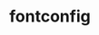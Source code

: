---
title: "fontconfig"
layout: cache
categories: [package, develop]
meta: {"compilers": ["gcc@10.5.0", "gcc@11.1.0", "gcc@11.4.0", "gcc@13.2.0", "gcc@13.3.0", "intel-oneapi-compilers@2025.1.0", "intel-oneapi-compilers@2025.2.1"], "num_specs": 310, "num_specs_by_stack": {"data-vis-sdk": 71, "developer-tools-aarch64-linux-gnu": 50, "developer-tools-x86_64_v3-linux-gnu": 50, "e4s": 7, "e4s-oneapi": 52, "hep": 80, "root": 310}, "oss": ["centos7", "rhel8", "ubuntu20.04", "ubuntu22.04", "ubuntu24.04"], "platforms": ["linux"], "stacks": ["data-vis-sdk", "developer-tools-aarch64-linux-gnu", "developer-tools-x86_64_v3-linux-gnu", "e4s", "e4s-oneapi", "hep", "root"], "targets": ["aarch64", "x86_64_v3"], "versions": ["2.15.0"]}
spec_details: [{"compiler": "gcc@13.3.0", "hash": "227df6kgihfx45dib3hybdmmhsevn7ye", "os": "rhel8", "platform": "linux", "size": "-", "stacks": ["developer-tools-aarch64-linux-gnu", "root"], "target": "aarch64", "variants": ["build_system=autotools", "~pic"], "versions": ["2.15.0"]}, {"compiler": "gcc@11.1.0", "hash": "25emyq7jiu2ma5qpye72l4keb6dgnen4", "os": "ubuntu20.04", "platform": "linux", "size": "-", "stacks": ["data-vis-sdk", "root"], "target": "x86_64_v3", "variants": ["build_system=autotools", "~pic"], "versions": ["2.15.0"]}, {"compiler": "gcc@11.1.0", "hash": "2aowtarao4oqlinxpc5u5w4fb2mflyrp", "os": "ubuntu20.04", "platform": "linux", "size": "-", "stacks": ["data-vis-sdk", "root"], "target": "x86_64_v3", "variants": ["build_system=autotools", "~pic"], "versions": ["2.15.0"]}, {"compiler": "gcc@10.5.0", "hash": "2ejoj6mt5dnob3rapigomfnyxgz4c6b5", "os": "centos7", "platform": "linux", "size": "-", "stacks": ["developer-tools-x86_64_v3-linux-gnu", "root"], "target": "x86_64_v3", "variants": ["build_system=autotools", "~pic"], "versions": ["2.15.0"]}, {"compiler": "gcc@11.4.0", "hash": "2gusai27kc54bepunvl3f76fys2wedd5", "os": "ubuntu22.04", "platform": "linux", "size": "-", "stacks": ["hep", "root"], "target": "x86_64_v3", "variants": ["build_system=autotools", "~pic"], "versions": ["2.15.0"]}, {"compiler": "intel-oneapi-compilers@2025.1.0", "hash": "2j7iibpovwz6yamiynxgpugzr5kqh3jv", "os": "ubuntu22.04", "platform": "linux", "size": "-", "stacks": ["e4s-oneapi", "root"], "target": "x86_64_v3", "variants": ["build_system=autotools", "~pic"], "versions": ["2.15.0"]}, {"compiler": "gcc@11.1.0", "hash": "2nofoh2wknhu4wkbuiz4rwuv2mp3rps3", "os": "ubuntu20.04", "platform": "linux", "size": "-", "stacks": ["data-vis-sdk", "root"], "target": "x86_64_v3", "variants": ["build_system=autotools", "~pic"], "versions": ["2.15.0"]}, {"compiler": "intel-oneapi-compilers@2025.1.0", "hash": "2os4mupillr3nmks2o5trxviitgk3edo", "os": "ubuntu22.04", "platform": "linux", "size": "-", "stacks": ["e4s-oneapi", "root"], "target": "x86_64_v3", "variants": ["build_system=autotools", "~pic"], "versions": ["2.15.0"]}, {"compiler": "gcc@10.5.0", "hash": "2pm2olzply6gflffhdb3kedqiu526cll", "os": "centos7", "platform": "linux", "size": "-", "stacks": ["developer-tools-x86_64_v3-linux-gnu", "root"], "target": "x86_64_v3", "variants": ["build_system=autotools", "~pic"], "versions": ["2.15.0"]}, {"compiler": "gcc@11.4.0", "hash": "34fw2q7rlgbjoesjhweldp57oh34n6zx", "os": "ubuntu22.04", "platform": "linux", "size": "-", "stacks": ["hep", "root"], "target": "x86_64_v3", "variants": ["build_system=autotools", "~pic"], "versions": ["2.15.0"]}, {"compiler": "gcc@11.4.0", "hash": "3a7jk7y6sn27kkvyn3o3csc4fbdwayho", "os": "ubuntu22.04", "platform": "linux", "size": "-", "stacks": ["hep", "root"], "target": "x86_64_v3", "variants": ["build_system=autotools", "~pic"], "versions": ["2.15.0"]}, {"compiler": "gcc@13.3.0", "hash": "3avsmjrdpkpsqpjslyoyebs2ti377quu", "os": "rhel8", "platform": "linux", "size": "-", "stacks": ["developer-tools-aarch64-linux-gnu", "root"], "target": "aarch64", "variants": ["build_system=autotools", "~pic"], "versions": ["2.15.0"]}, {"compiler": "gcc@11.1.0", "hash": "3d2chiff7qepey25yazydr22tymhm4ja", "os": "ubuntu20.04", "platform": "linux", "size": "-", "stacks": ["data-vis-sdk", "root"], "target": "x86_64_v3", "variants": ["build_system=autotools", "~pic"], "versions": ["2.15.0"]}, {"compiler": "gcc@13.3.0", "hash": "3eqrcwn6oy5eaapmoakt7hkwmu7m77g5", "os": "rhel8", "platform": "linux", "size": "-", "stacks": ["developer-tools-aarch64-linux-gnu", "root"], "target": "aarch64", "variants": ["build_system=autotools", "~pic"], "versions": ["2.15.0"]}, {"compiler": "gcc@11.1.0", "hash": "3iwrota3nrtstykiz4n2yiuflvthnooa", "os": "ubuntu20.04", "platform": "linux", "size": "-", "stacks": ["data-vis-sdk", "root"], "target": "x86_64_v3", "variants": ["build_system=autotools", "~pic"], "versions": ["2.15.0"]}, {"compiler": "gcc@13.3.0", "hash": "3mbet2qaavwoabzkk35j33jnbs47kzdd", "os": "rhel8", "platform": "linux", "size": "-", "stacks": ["developer-tools-aarch64-linux-gnu", "root"], "target": "aarch64", "variants": ["build_system=autotools", "~pic"], "versions": ["2.15.0"]}, {"compiler": "intel-oneapi-compilers@2025.1.0", "hash": "3n36tkvqwgi2oj5zomqh2ceysymlpy2j", "os": "ubuntu22.04", "platform": "linux", "size": "-", "stacks": ["e4s-oneapi", "root"], "target": "x86_64_v3", "variants": ["build_system=autotools", "~pic"], "versions": ["2.15.0"]}, {"compiler": "gcc@13.2.0", "hash": "3q5cy7m6c6xirnkxht6xrfyazvpxwee2", "os": "ubuntu24.04", "platform": "linux", "size": "-", "stacks": ["hep", "root"], "target": "x86_64_v3", "variants": ["build_system=autotools", "~pic"], "versions": ["2.15.0"]}, {"compiler": "intel-oneapi-compilers@2025.1.0", "hash": "3r7zwacham5pmnyglv3xmdyxhc7wyygr", "os": "ubuntu22.04", "platform": "linux", "size": "-", "stacks": ["e4s-oneapi", "root"], "target": "x86_64_v3", "variants": ["build_system=autotools", "~pic"], "versions": ["2.15.0"]}, {"compiler": "gcc@10.5.0", "hash": "3rgpcsbop7bcnylnz6yupupk7ycl65rm", "os": "centos7", "platform": "linux", "size": "-", "stacks": ["developer-tools-x86_64_v3-linux-gnu", "root"], "target": "x86_64_v3", "variants": ["build_system=autotools", "~pic"], "versions": ["2.15.0"]}, {"compiler": "gcc@13.2.0", "hash": "3z3jtafrenjpj7htqs66e32ih2fanlmz", "os": "ubuntu24.04", "platform": "linux", "size": "-", "stacks": ["hep", "root"], "target": "x86_64_v3", "variants": ["build_system=autotools", "~pic"], "versions": ["2.15.0"]}, {"compiler": "intel-oneapi-compilers@2025.1.0", "hash": "4mhcttj5yzsnab4qqqsvrwzbf2rrtttc", "os": "ubuntu22.04", "platform": "linux", "size": "-", "stacks": ["e4s-oneapi", "root"], "target": "x86_64_v3", "variants": ["build_system=autotools", "~pic"], "versions": ["2.15.0"]}, {"compiler": "gcc@11.1.0", "hash": "4ojxlw6zh7duolyrqvkqh7vke74pwcup", "os": "ubuntu20.04", "platform": "linux", "size": "-", "stacks": ["data-vis-sdk", "root"], "target": "x86_64_v3", "variants": ["build_system=autotools", "~pic"], "versions": ["2.15.0"]}, {"compiler": "gcc@13.3.0", "hash": "4sm4srjcvddzdqjt5gx2rgtchq737fvj", "os": "rhel8", "platform": "linux", "size": "-", "stacks": ["developer-tools-aarch64-linux-gnu", "root"], "target": "aarch64", "variants": ["build_system=autotools", "~pic"], "versions": ["2.15.0"]}, {"compiler": "gcc@13.3.0", "hash": "55hkjm6jsec24bmdxe7g4r2rre3y7ow4", "os": "rhel8", "platform": "linux", "size": "-", "stacks": ["developer-tools-aarch64-linux-gnu", "root"], "target": "aarch64", "variants": ["build_system=autotools", "~pic"], "versions": ["2.15.0"]}, {"compiler": "gcc@13.2.0", "hash": "55qzmtpzd4xd7teizx54hfcorvde3554", "os": "ubuntu24.04", "platform": "linux", "size": "-", "stacks": ["hep", "root"], "target": "x86_64_v3", "variants": ["build_system=autotools", "~pic"], "versions": ["2.15.0"]}, {"compiler": "gcc@13.2.0", "hash": "5a5wyzfzoksxsct225dfagcdbdpg4fbo", "os": "ubuntu24.04", "platform": "linux", "size": "-", "stacks": ["hep", "root"], "target": "x86_64_v3", "variants": ["build_system=autotools", "~pic"], "versions": ["2.15.0"]}, {"compiler": "gcc@13.3.0", "hash": "5hn4erogocdiro4qdpqxwofmes5gozva", "os": "rhel8", "platform": "linux", "size": "-", "stacks": ["developer-tools-aarch64-linux-gnu", "root"], "target": "aarch64", "variants": ["build_system=autotools", "~pic"], "versions": ["2.15.0"]}, {"compiler": "gcc@13.3.0", "hash": "5iuui2tixilspazjel5hzh4qtym56nox", "os": "rhel8", "platform": "linux", "size": "-", "stacks": ["developer-tools-aarch64-linux-gnu", "root"], "target": "aarch64", "variants": ["build_system=autotools", "~pic"], "versions": ["2.15.0"]}, {"compiler": "intel-oneapi-compilers@2025.1.0", "hash": "5nkpeie2zi2gbrkczm3p5iqkiwzj32bq", "os": "ubuntu22.04", "platform": "linux", "size": "-", "stacks": ["e4s-oneapi", "root"], "target": "x86_64_v3", "variants": ["build_system=autotools", "~pic"], "versions": ["2.15.0"]}, {"compiler": "intel-oneapi-compilers@2025.1.0", "hash": "5ttq5tplylkmmelzjdsewdclimns25sp", "os": "ubuntu22.04", "platform": "linux", "size": "-", "stacks": ["e4s-oneapi", "root"], "target": "x86_64_v3", "variants": ["build_system=autotools", "~pic"], "versions": ["2.15.0"]}, {"compiler": "gcc@13.3.0", "hash": "6dlwlfu5jabxzrgzasrt5eaml4yqzj5j", "os": "rhel8", "platform": "linux", "size": "-", "stacks": ["developer-tools-aarch64-linux-gnu", "root"], "target": "aarch64", "variants": ["build_system=autotools", "~pic"], "versions": ["2.15.0"]}, {"compiler": "gcc@10.5.0", "hash": "6jnwv24w5ztq2wrqyn4rjuljqyyr3p2n", "os": "centos7", "platform": "linux", "size": "-", "stacks": ["developer-tools-x86_64_v3-linux-gnu", "root"], "target": "x86_64_v3", "variants": ["build_system=autotools", "~pic"], "versions": ["2.15.0"]}, {"compiler": "gcc@11.1.0", "hash": "6l7beipsmrxqhw656nbs7qjtqrlh5mo4", "os": "ubuntu20.04", "platform": "linux", "size": "-", "stacks": ["data-vis-sdk", "root"], "target": "x86_64_v3", "variants": ["build_system=autotools", "~pic"], "versions": ["2.15.0"]}, {"compiler": "gcc@13.3.0", "hash": "6oog5fy73r45shbpkr5hcpfu63xoicsz", "os": "rhel8", "platform": "linux", "size": "-", "stacks": ["developer-tools-aarch64-linux-gnu", "root"], "target": "aarch64", "variants": ["build_system=autotools", "~pic"], "versions": ["2.15.0"]}, {"compiler": "gcc@13.3.0", "hash": "6p6iu6j2mhwv3mzv5ekoxi25ps2sfmmu", "os": "rhel8", "platform": "linux", "size": "-", "stacks": ["developer-tools-aarch64-linux-gnu", "root"], "target": "aarch64", "variants": ["build_system=autotools", "~pic"], "versions": ["2.15.0"]}, {"compiler": "intel-oneapi-compilers@2025.1.0", "hash": "6q6dz4ee7hlheudskhgpyfapbasumihm", "os": "ubuntu22.04", "platform": "linux", "size": "-", "stacks": ["e4s-oneapi", "root"], "target": "x86_64_v3", "variants": ["build_system=autotools", "~pic"], "versions": ["2.15.0"]}, {"compiler": "intel-oneapi-compilers@2025.1.0", "hash": "6qgrljovg7ltbizbtzvej4buhtiw7exg", "os": "ubuntu22.04", "platform": "linux", "size": "-", "stacks": ["e4s-oneapi", "root"], "target": "x86_64_v3", "variants": ["build_system=autotools", "~pic"], "versions": ["2.15.0"]}, {"compiler": "gcc@11.1.0", "hash": "6rufi533ob63q2p5fcdelt4ylkhikyfz", "os": "ubuntu20.04", "platform": "linux", "size": "-", "stacks": ["data-vis-sdk", "root"], "target": "x86_64_v3", "variants": ["build_system=autotools", "~pic"], "versions": ["2.15.0"]}, {"compiler": "gcc@13.3.0", "hash": "6wuu72s73vdcbw43ubyokrnyh4sipa7h", "os": "rhel8", "platform": "linux", "size": "-", "stacks": ["developer-tools-aarch64-linux-gnu", "root"], "target": "aarch64", "variants": ["build_system=autotools", "~pic"], "versions": ["2.15.0"]}, {"compiler": "gcc@11.1.0", "hash": "7eu3m7y6bkwfrut3pqkj45yoscvbefm5", "os": "ubuntu20.04", "platform": "linux", "size": "-", "stacks": ["data-vis-sdk", "root"], "target": "x86_64_v3", "variants": ["build_system=autotools", "~pic"], "versions": ["2.15.0"]}, {"compiler": "gcc@13.3.0", "hash": "7g5pkjrcjrfb3zcxb44roqe2gfotgdyf", "os": "rhel8", "platform": "linux", "size": "-", "stacks": ["developer-tools-aarch64-linux-gnu", "root"], "target": "aarch64", "variants": ["build_system=autotools", "~pic"], "versions": ["2.15.0"]}, {"compiler": "gcc@13.3.0", "hash": "7gwbeosuewobaa7zp72ueyvzlhgqx4zr", "os": "rhel8", "platform": "linux", "size": "-", "stacks": ["developer-tools-aarch64-linux-gnu", "root"], "target": "aarch64", "variants": ["build_system=autotools", "~pic"], "versions": ["2.15.0"]}, {"compiler": "gcc@10.5.0", "hash": "7l453sdcmzs4fl5thqgfk2ol7dykdamu", "os": "centos7", "platform": "linux", "size": "-", "stacks": ["developer-tools-x86_64_v3-linux-gnu", "root"], "target": "x86_64_v3", "variants": ["build_system=autotools", "~pic"], "versions": ["2.15.0"]}, {"compiler": "gcc@11.1.0", "hash": "7ml7cxhpxys5eltaux5gobk4c45brob7", "os": "ubuntu20.04", "platform": "linux", "size": "-", "stacks": ["data-vis-sdk", "root"], "target": "x86_64_v3", "variants": ["build_system=autotools", "~pic"], "versions": ["2.15.0"]}, {"compiler": "gcc@10.5.0", "hash": "7qzesrrym42666g57o2lg26gp5legy2k", "os": "centos7", "platform": "linux", "size": "-", "stacks": ["developer-tools-x86_64_v3-linux-gnu", "root"], "target": "x86_64_v3", "variants": ["build_system=autotools", "~pic"], "versions": ["2.15.0"]}, {"compiler": "gcc@11.1.0", "hash": "7s6grr3e27np6jsklt6fowbit7ashbmd", "os": "ubuntu20.04", "platform": "linux", "size": "-", "stacks": ["data-vis-sdk", "root"], "target": "x86_64_v3", "variants": ["build_system=autotools", "~pic"], "versions": ["2.15.0"]}, {"compiler": "gcc@10.5.0", "hash": "7shsi4hlxalw7hrp3nrr3ry7kzi2g56f", "os": "centos7", "platform": "linux", "size": "-", "stacks": ["developer-tools-x86_64_v3-linux-gnu", "root"], "target": "x86_64_v3", "variants": ["build_system=autotools", "~pic"], "versions": ["2.15.0"]}, {"compiler": "gcc@11.1.0", "hash": "7xdzfjkugblu43qjtpsltyvdj3ptvj6t", "os": "ubuntu20.04", "platform": "linux", "size": "-", "stacks": ["data-vis-sdk", "root"], "target": "x86_64_v3", "variants": ["build_system=autotools", "~pic"], "versions": ["2.15.0"]}, {"compiler": "gcc@11.1.0", "hash": "7yi64yjjdvmpygionbid5abadjls6a7c", "os": "ubuntu20.04", "platform": "linux", "size": "-", "stacks": ["data-vis-sdk", "root"], "target": "x86_64_v3", "variants": ["build_system=autotools", "~pic"], "versions": ["2.15.0"]}, {"compiler": "gcc@10.5.0", "hash": "a2c4o3baz6gpnpfizauxt2pgdziakihs", "os": "centos7", "platform": "linux", "size": "-", "stacks": ["developer-tools-x86_64_v3-linux-gnu", "root"], "target": "x86_64_v3", "variants": ["build_system=autotools", "~pic"], "versions": ["2.15.0"]}, {"compiler": "gcc@11.1.0", "hash": "a4g7zzadxqg4pydccr72ty2s2v7j4pcc", "os": "ubuntu20.04", "platform": "linux", "size": "-", "stacks": ["data-vis-sdk", "root"], "target": "x86_64_v3", "variants": ["build_system=autotools", "~pic"], "versions": ["2.15.0"]}, {"compiler": "gcc@13.2.0", "hash": "aelywfozfzwxgz76cxa44ibwb3cjqvyr", "os": "ubuntu24.04", "platform": "linux", "size": "-", "stacks": ["hep", "root"], "target": "x86_64_v3", "variants": ["build_system=autotools", "~pic"], "versions": ["2.15.0"]}, {"compiler": "gcc@10.5.0", "hash": "ajtcfqjinp4suyjr5z7ic5ozngqaa2zt", "os": "centos7", "platform": "linux", "size": "-", "stacks": ["developer-tools-x86_64_v3-linux-gnu", "root"], "target": "x86_64_v3", "variants": ["build_system=autotools", "~pic"], "versions": ["2.15.0"]}, {"compiler": "gcc@10.5.0", "hash": "aljtg5auimtcei57epy55zyprapay2vg", "os": "centos7", "platform": "linux", "size": "-", "stacks": ["developer-tools-x86_64_v3-linux-gnu", "root"], "target": "x86_64_v3", "variants": ["build_system=autotools", "~pic"], "versions": ["2.15.0"]}, {"compiler": "gcc@11.4.0", "hash": "anibo5o5rq7ixqlyfxr64d2dqmh4gnar", "os": "ubuntu22.04", "platform": "linux", "size": "-", "stacks": ["hep", "root"], "target": "x86_64_v3", "variants": ["build_system=autotools", "~pic"], "versions": ["2.15.0"]}, {"compiler": "gcc@13.3.0", "hash": "aplgmcrpaspb6eirbwcwxjkqyckvdqyk", "os": "rhel8", "platform": "linux", "size": "-", "stacks": ["developer-tools-aarch64-linux-gnu", "root"], "target": "aarch64", "variants": ["build_system=autotools", "~pic"], "versions": ["2.15.0"]}, {"compiler": "gcc@11.1.0", "hash": "aq6b4uxgbblkjkninyr3ka3wivykavok", "os": "ubuntu20.04", "platform": "linux", "size": "-", "stacks": ["data-vis-sdk", "root"], "target": "x86_64_v3", "variants": ["build_system=autotools", "~pic"], "versions": ["2.15.0"]}, {"compiler": "gcc@11.4.0", "hash": "aug6ekoswemjv4snwjf4cwcqippgqnh4", "os": "ubuntu22.04", "platform": "linux", "size": "-", "stacks": ["hep", "root"], "target": "x86_64_v3", "variants": ["build_system=autotools", "~pic"], "versions": ["2.15.0"]}, {"compiler": "intel-oneapi-compilers@2025.1.0", "hash": "auvh67g7c3ey3m37mendb7zpkfypzhqc", "os": "ubuntu22.04", "platform": "linux", "size": "-", "stacks": ["e4s-oneapi", "root"], "target": "x86_64_v3", "variants": ["build_system=autotools", "~pic"], "versions": ["2.15.0"]}, {"compiler": "gcc@11.1.0", "hash": "b3fxzjqbcnnhmirbcfewzn7glfp7hm6c", "os": "ubuntu20.04", "platform": "linux", "size": "-", "stacks": ["data-vis-sdk", "root"], "target": "x86_64_v3", "variants": ["build_system=autotools", "~pic"], "versions": ["2.15.0"]}, {"compiler": "gcc@11.4.0", "hash": "b3uknkmq5bcsfgtjxvksvtatq526pntq", "os": "ubuntu22.04", "platform": "linux", "size": "-", "stacks": ["e4s", "root"], "target": "x86_64_v3", "variants": ["build_system=autotools", "~pic"], "versions": ["2.15.0"]}, {"compiler": "intel-oneapi-compilers@2025.1.0", "hash": "b5ahyahyygeu7doeliekjhv5jzxjrhh2", "os": "ubuntu22.04", "platform": "linux", "size": "-", "stacks": ["e4s-oneapi", "root"], "target": "x86_64_v3", "variants": ["build_system=autotools", "~pic"], "versions": ["2.15.0"]}, {"compiler": "gcc@11.1.0", "hash": "b5t3cfeqdrwgfkvtfalb4rblkuwrvn5f", "os": "ubuntu20.04", "platform": "linux", "size": "-", "stacks": ["data-vis-sdk", "root"], "target": "x86_64_v3", "variants": ["build_system=autotools", "~pic"], "versions": ["2.15.0"]}, {"compiler": "gcc@10.5.0", "hash": "b5uh4oe6tl3zxhkgupfvldaz7pxstyhl", "os": "centos7", "platform": "linux", "size": "-", "stacks": ["developer-tools-x86_64_v3-linux-gnu", "root"], "target": "x86_64_v3", "variants": ["build_system=autotools", "~pic"], "versions": ["2.15.0"]}, {"compiler": "gcc@11.4.0", "hash": "bebrgzf2vaj54kx7bfco7lcecivbzfqj", "os": "ubuntu22.04", "platform": "linux", "size": "-", "stacks": ["hep", "root"], "target": "x86_64_v3", "variants": ["build_system=autotools", "~pic"], "versions": ["2.15.0"]}, {"compiler": "gcc@13.3.0", "hash": "bftxihog6wppmfelc6g6eoeajcdng5ru", "os": "rhel8", "platform": "linux", "size": "-", "stacks": ["developer-tools-aarch64-linux-gnu", "root"], "target": "aarch64", "variants": ["build_system=autotools", "~pic"], "versions": ["2.15.0"]}, {"compiler": "gcc@13.2.0", "hash": "bnx45pkg4qzf5w6zf2eivyzlfgp6gnit", "os": "ubuntu24.04", "platform": "linux", "size": "-", "stacks": ["hep", "root"], "target": "x86_64_v3", "variants": ["build_system=autotools", "~pic"], "versions": ["2.15.0"]}, {"compiler": "gcc@13.2.0", "hash": "bqgdbppv7hnl53yl2i7hqsq3pr4h5vny", "os": "ubuntu24.04", "platform": "linux", "size": "-", "stacks": ["hep", "root"], "target": "x86_64_v3", "variants": ["build_system=autotools", "~pic"], "versions": ["2.15.0"]}, {"compiler": "gcc@10.5.0", "hash": "bxiybq3xvyfhmrkf6xttfzsdvn2ejisg", "os": "centos7", "platform": "linux", "size": "-", "stacks": ["developer-tools-x86_64_v3-linux-gnu", "root"], "target": "x86_64_v3", "variants": ["build_system=autotools", "~pic"], "versions": ["2.15.0"]}, {"compiler": "gcc@11.1.0", "hash": "byvj3qziqh5ov52m7k7kyukm3froxtwz", "os": "ubuntu20.04", "platform": "linux", "size": "-", "stacks": ["data-vis-sdk", "root"], "target": "x86_64_v3", "variants": ["build_system=autotools", "~pic"], "versions": ["2.15.0"]}, {"compiler": "intel-oneapi-compilers@2025.1.0", "hash": "bzzat3rsrzsgrywzm3ekfbnqirwm4pfo", "os": "ubuntu22.04", "platform": "linux", "size": "-", "stacks": ["e4s-oneapi", "root"], "target": "x86_64_v3", "variants": ["build_system=autotools", "~pic"], "versions": ["2.15.0"]}, {"compiler": "gcc@11.1.0", "hash": "c4gl6j5745r66q4xom5g4mqgg4iruolu", "os": "ubuntu20.04", "platform": "linux", "size": "-", "stacks": ["data-vis-sdk", "root"], "target": "x86_64_v3", "variants": ["build_system=autotools", "~pic"], "versions": ["2.15.0"]}, {"compiler": "intel-oneapi-compilers@2025.1.0", "hash": "c5tgrulgkbrngd252qnpr7fmri3disvd", "os": "ubuntu22.04", "platform": "linux", "size": "-", "stacks": ["e4s-oneapi", "root"], "target": "x86_64_v3", "variants": ["build_system=autotools", "~pic"], "versions": ["2.15.0"]}, {"compiler": "intel-oneapi-compilers@2025.1.0", "hash": "cd5jl6qfutw7vk5f7m2srcnzatxxyev5", "os": "ubuntu22.04", "platform": "linux", "size": "-", "stacks": ["e4s-oneapi", "root"], "target": "x86_64_v3", "variants": ["build_system=autotools", "~pic"], "versions": ["2.15.0"]}, {"compiler": "gcc@11.1.0", "hash": "cia7dcnbnh6xawxlohvojyhjj3kgwp5e", "os": "ubuntu20.04", "platform": "linux", "size": "-", "stacks": ["data-vis-sdk", "root"], "target": "x86_64_v3", "variants": ["build_system=autotools", "~pic"], "versions": ["2.15.0"]}, {"compiler": "intel-oneapi-compilers@2025.1.0", "hash": "ck44rd7zojwt7hoic2axr6czdgz5myqj", "os": "ubuntu22.04", "platform": "linux", "size": "-", "stacks": ["e4s-oneapi", "root"], "target": "x86_64_v3", "variants": ["build_system=autotools", "~pic"], "versions": ["2.15.0"]}, {"compiler": "gcc@10.5.0", "hash": "cm24nhbjiljzk42rncrcrkcflrwxlmbv", "os": "centos7", "platform": "linux", "size": "-", "stacks": ["developer-tools-x86_64_v3-linux-gnu", "root"], "target": "x86_64_v3", "variants": ["build_system=autotools", "~pic"], "versions": ["2.15.0"]}, {"compiler": "gcc@13.2.0", "hash": "cnlsxqs3mxgll5rgzblz4wyisbfdcxaz", "os": "ubuntu24.04", "platform": "linux", "size": "-", "stacks": ["hep", "root"], "target": "x86_64_v3", "variants": ["build_system=autotools", "~pic"], "versions": ["2.15.0"]}, {"compiler": "gcc@13.3.0", "hash": "cozhafr4flieut3luh47264ovw7w7v2q", "os": "rhel8", "platform": "linux", "size": "-", "stacks": ["developer-tools-aarch64-linux-gnu", "root"], "target": "aarch64", "variants": ["build_system=autotools", "~pic"], "versions": ["2.15.0"]}, {"compiler": "gcc@13.3.0", "hash": "cpsihpehimb5rtutkataitzhsyseedpd", "os": "rhel8", "platform": "linux", "size": "-", "stacks": ["developer-tools-aarch64-linux-gnu", "root"], "target": "aarch64", "variants": ["build_system=autotools", "~pic"], "versions": ["2.15.0"]}, {"compiler": "gcc@11.4.0", "hash": "ct22ivgoftmtrn6ay2r74ge2chii2q7v", "os": "ubuntu22.04", "platform": "linux", "size": "-", "stacks": ["hep", "root"], "target": "x86_64_v3", "variants": ["build_system=autotools", "~pic"], "versions": ["2.15.0"]}, {"compiler": "gcc@13.2.0", "hash": "cukmacw5jjox7lyg6rpxd2wfwotxmmxa", "os": "ubuntu24.04", "platform": "linux", "size": "-", "stacks": ["hep", "root"], "target": "x86_64_v3", "variants": ["build_system=autotools", "~pic"], "versions": ["2.15.0"]}, {"compiler": "gcc@13.2.0", "hash": "cyj3xrqeqesjgu2rlowar4osyoza6b3v", "os": "ubuntu24.04", "platform": "linux", "size": "-", "stacks": ["hep", "root"], "target": "x86_64_v3", "variants": ["build_system=autotools", "~pic"], "versions": ["2.15.0"]}, {"compiler": "gcc@13.3.0", "hash": "czve37zisafip2dbaevsqovebpxje5cw", "os": "rhel8", "platform": "linux", "size": "-", "stacks": ["developer-tools-aarch64-linux-gnu", "root"], "target": "aarch64", "variants": ["build_system=autotools", "~pic"], "versions": ["2.15.0"]}, {"compiler": "gcc@13.3.0", "hash": "d3cbwldixeovp4j5w4gjro25ftgngerw", "os": "rhel8", "platform": "linux", "size": "-", "stacks": ["developer-tools-aarch64-linux-gnu", "root"], "target": "aarch64", "variants": ["build_system=autotools", "~pic"], "versions": ["2.15.0"]}, {"compiler": "gcc@11.4.0", "hash": "d3v22t3gyejdb2to3zxvsu5ag7647eff", "os": "ubuntu22.04", "platform": "linux", "size": "-", "stacks": ["hep", "root"], "target": "x86_64_v3", "variants": ["build_system=autotools", "~pic"], "versions": ["2.15.0"]}, {"compiler": "gcc@11.1.0", "hash": "d6ro2gqwu7lacgijjsjjtipidni66can", "os": "ubuntu20.04", "platform": "linux", "size": "-", "stacks": ["data-vis-sdk", "root"], "target": "x86_64_v3", "variants": ["build_system=autotools", "~pic"], "versions": ["2.15.0"]}, {"compiler": "gcc@13.3.0", "hash": "dauhr2fnrdszztq4cn4y3j7h2664ymjm", "os": "rhel8", "platform": "linux", "size": "-", "stacks": ["developer-tools-aarch64-linux-gnu", "root"], "target": "aarch64", "variants": ["build_system=autotools", "~pic"], "versions": ["2.15.0"]}, {"compiler": "gcc@11.4.0", "hash": "dcwzzrzergc5u5ot7hu7nsbuy446a36p", "os": "ubuntu22.04", "platform": "linux", "size": "-", "stacks": ["hep", "root"], "target": "x86_64_v3", "variants": ["build_system=autotools", "~pic"], "versions": ["2.15.0"]}, {"compiler": "gcc@11.1.0", "hash": "dn2ybi6rokpyyksu5n2h52nhelrt7lll", "os": "ubuntu20.04", "platform": "linux", "size": "-", "stacks": ["data-vis-sdk", "root"], "target": "x86_64_v3", "variants": ["build_system=autotools", "~pic"], "versions": ["2.15.0"]}, {"compiler": "gcc@13.3.0", "hash": "dw2o3wrccskpeclwlbiczgvf6huijtza", "os": "rhel8", "platform": "linux", "size": "-", "stacks": ["developer-tools-aarch64-linux-gnu", "root"], "target": "aarch64", "variants": ["build_system=autotools", "~pic"], "versions": ["2.15.0"]}, {"compiler": "gcc@13.2.0", "hash": "e6bwgmhq2ew6ivh25jbmxegnymffam35", "os": "ubuntu24.04", "platform": "linux", "size": "-", "stacks": ["hep", "root"], "target": "x86_64_v3", "variants": ["build_system=autotools", "~pic"], "versions": ["2.15.0"]}, {"compiler": "intel-oneapi-compilers@2025.1.0", "hash": "eekshj2c3ev7jtothkm7uxue76bslfih", "os": "ubuntu22.04", "platform": "linux", "size": "-", "stacks": ["e4s-oneapi", "root"], "target": "x86_64_v3", "variants": ["build_system=autotools", "~pic"], "versions": ["2.15.0"]}, {"compiler": "gcc@11.1.0", "hash": "efny57ccxhhisbvroisqgrz3eh4yvpwv", "os": "ubuntu20.04", "platform": "linux", "size": "-", "stacks": ["data-vis-sdk", "root"], "target": "x86_64_v3", "variants": ["build_system=autotools", "~pic"], "versions": ["2.15.0"]}, {"compiler": "intel-oneapi-compilers@2025.1.0", "hash": "efpsnp7v4xejde57geuc5zp7hy5bxdwn", "os": "ubuntu22.04", "platform": "linux", "size": "-", "stacks": ["e4s-oneapi", "root"], "target": "x86_64_v3", "variants": ["build_system=autotools", "~pic"], "versions": ["2.15.0"]}, {"compiler": "gcc@13.3.0", "hash": "ekhy25assjonblcro2kyi5dzftg2z7td", "os": "rhel8", "platform": "linux", "size": "-", "stacks": ["developer-tools-aarch64-linux-gnu", "root"], "target": "aarch64", "variants": ["build_system=autotools", "~pic"], "versions": ["2.15.0"]}, {"compiler": "gcc@11.4.0", "hash": "ekzu2rwrcl7mbzx7pfqkj63s7wfkosne", "os": "ubuntu22.04", "platform": "linux", "size": "-", "stacks": ["hep", "root"], "target": "x86_64_v3", "variants": ["build_system=autotools", "~pic"], "versions": ["2.15.0"]}, {"compiler": "gcc@11.4.0", "hash": "emlogn2gsilgyphdubt6zbznjfqni6qo", "os": "ubuntu22.04", "platform": "linux", "size": "-", "stacks": ["hep", "root"], "target": "x86_64_v3", "variants": ["build_system=autotools", "~pic"], "versions": ["2.15.0"]}, {"compiler": "gcc@13.3.0", "hash": "en4xw6a6cte6k4ikjatzyjkuwbloy5jf", "os": "rhel8", "platform": "linux", "size": "-", "stacks": ["developer-tools-aarch64-linux-gnu", "root"], "target": "aarch64", "variants": ["build_system=autotools", "~pic"], "versions": ["2.15.0"]}, {"compiler": "gcc@13.2.0", "hash": "eoahhfx6z2eytazwcydcwggnxpl2nryh", "os": "ubuntu24.04", "platform": "linux", "size": "-", "stacks": ["hep", "root"], "target": "x86_64_v3", "variants": ["build_system=autotools", "~pic"], "versions": ["2.15.0"]}, {"compiler": "gcc@13.3.0", "hash": "erljaee7kshyoufq7srbu75txicdp3na", "os": "rhel8", "platform": "linux", "size": "-", "stacks": ["developer-tools-aarch64-linux-gnu", "root"], "target": "aarch64", "variants": ["build_system=autotools", "~pic"], "versions": ["2.15.0"]}, {"compiler": "intel-oneapi-compilers@2025.1.0", "hash": "evnymc7twqrnqaiyd4dioqyqlgz3ysbs", "os": "ubuntu22.04", "platform": "linux", "size": "-", "stacks": ["e4s-oneapi", "root"], "target": "x86_64_v3", "variants": ["build_system=autotools", "~pic"], "versions": ["2.15.0"]}, {"compiler": "gcc@11.1.0", "hash": "exzqzspu2wm6vtwk5xieqomxselxt22l", "os": "ubuntu20.04", "platform": "linux", "size": "-", "stacks": ["data-vis-sdk", "root"], "target": "x86_64_v3", "variants": ["build_system=autotools", "~pic"], "versions": ["2.15.0"]}, {"compiler": "gcc@11.1.0", "hash": "eywoeqpklgjrdlnqiyw4ras7jd7f5gmd", "os": "ubuntu20.04", "platform": "linux", "size": "-", "stacks": ["data-vis-sdk", "root"], "target": "x86_64_v3", "variants": ["build_system=autotools", "~pic"], "versions": ["2.15.0"]}, {"compiler": "gcc@11.1.0", "hash": "fi35jg6hd7onmqkeunu62hn7il7rhaj5", "os": "ubuntu20.04", "platform": "linux", "size": "-", "stacks": ["data-vis-sdk", "root"], "target": "x86_64_v3", "variants": ["build_system=autotools", "~pic"], "versions": ["2.15.0"]}, {"compiler": "gcc@10.5.0", "hash": "fiaba34tzqucsm6e3podh7bio2bketdx", "os": "centos7", "platform": "linux", "size": "-", "stacks": ["developer-tools-x86_64_v3-linux-gnu", "root"], "target": "x86_64_v3", "variants": ["build_system=autotools", "~pic"], "versions": ["2.15.0"]}, {"compiler": "intel-oneapi-compilers@2025.2.1", "hash": "fjja74vpwdfajlha56bdxup7gquus6r4", "os": "ubuntu24.04", "platform": "linux", "size": "-", "stacks": ["e4s-oneapi", "root"], "target": "x86_64_v3", "variants": ["build_system=autotools", "~pic"], "versions": ["2.15.0"]}, {"compiler": "gcc@11.1.0", "hash": "fltgg4vfn55gyy34rrhfsh7qhpx3ngcc", "os": "ubuntu20.04", "platform": "linux", "size": "-", "stacks": ["data-vis-sdk", "root"], "target": "x86_64_v3", "variants": ["build_system=autotools", "~pic"], "versions": ["2.15.0"]}, {"compiler": "gcc@11.1.0", "hash": "ftgxmdgcoodxv45jewua2r4z2ydmxu4u", "os": "ubuntu20.04", "platform": "linux", "size": "-", "stacks": ["data-vis-sdk", "root"], "target": "x86_64_v3", "variants": ["build_system=autotools", "~pic"], "versions": ["2.15.0"]}, {"compiler": "gcc@11.4.0", "hash": "fweffgqezyddncpq4xfxgvbp22zllwlz", "os": "ubuntu22.04", "platform": "linux", "size": "-", "stacks": ["hep", "root"], "target": "x86_64_v3", "variants": ["build_system=autotools", "~pic"], "versions": ["2.15.0"]}, {"compiler": "gcc@11.1.0", "hash": "fwiu57oq725uhxub2um2sxdbk6qhdxud", "os": "ubuntu20.04", "platform": "linux", "size": "-", "stacks": ["data-vis-sdk", "root"], "target": "x86_64_v3", "variants": ["build_system=autotools", "~pic"], "versions": ["2.15.0"]}, {"compiler": "gcc@10.5.0", "hash": "fwtf6nqgkusgmnkprkztzfxibg4q2klg", "os": "centos7", "platform": "linux", "size": "-", "stacks": ["developer-tools-x86_64_v3-linux-gnu", "root"], "target": "x86_64_v3", "variants": ["build_system=autotools", "~pic"], "versions": ["2.15.0"]}, {"compiler": "gcc@10.5.0", "hash": "g7664u3ye26m7gokhzxvomqckymyp6dy", "os": "centos7", "platform": "linux", "size": "-", "stacks": ["developer-tools-x86_64_v3-linux-gnu", "root"], "target": "x86_64_v3", "variants": ["build_system=autotools", "~pic"], "versions": ["2.15.0"]}, {"compiler": "gcc@11.1.0", "hash": "gbi45imzgbxelkprrkvt5tp6s7q3z2jo", "os": "ubuntu20.04", "platform": "linux", "size": "-", "stacks": ["data-vis-sdk", "root"], "target": "x86_64_v3", "variants": ["build_system=autotools", "~pic"], "versions": ["2.15.0"]}, {"compiler": "gcc@13.3.0", "hash": "gbq2tksdmdbnzvpe4cxggdcb7ca6fxyt", "os": "rhel8", "platform": "linux", "size": "-", "stacks": ["developer-tools-aarch64-linux-gnu", "root"], "target": "aarch64", "variants": ["build_system=autotools", "~pic"], "versions": ["2.15.0"]}, {"compiler": "gcc@11.4.0", "hash": "gneg5f6dqad3kwc5ks4tf3k2i3qxvzat", "os": "ubuntu22.04", "platform": "linux", "size": "-", "stacks": ["hep", "root"], "target": "x86_64_v3", "variants": ["build_system=autotools", "~pic"], "versions": ["2.15.0"]}, {"compiler": "gcc@11.1.0", "hash": "gqf7hvedvh7g76ymtipcxesx3rqey2rb", "os": "ubuntu20.04", "platform": "linux", "size": "-", "stacks": ["data-vis-sdk", "root"], "target": "x86_64_v3", "variants": ["build_system=autotools", "~pic"], "versions": ["2.15.0"]}, {"compiler": "gcc@10.5.0", "hash": "gqzusfitevprw5nyvloojhhzoh2royxu", "os": "centos7", "platform": "linux", "size": "-", "stacks": ["developer-tools-x86_64_v3-linux-gnu", "root"], "target": "x86_64_v3", "variants": ["build_system=autotools", "~pic"], "versions": ["2.15.0"]}, {"compiler": "gcc@13.3.0", "hash": "gskryu5oivog6uqhr5np7z73gkvluxqs", "os": "rhel8", "platform": "linux", "size": "-", "stacks": ["developer-tools-aarch64-linux-gnu", "root"], "target": "aarch64", "variants": ["build_system=autotools", "~pic"], "versions": ["2.15.0"]}, {"compiler": "gcc@11.1.0", "hash": "gtkc6eh4ukgrlzj5nmcf57hwsmhy4rtn", "os": "ubuntu20.04", "platform": "linux", "size": "-", "stacks": ["data-vis-sdk", "root"], "target": "x86_64_v3", "variants": ["build_system=autotools", "~pic"], "versions": ["2.15.0"]}, {"compiler": "gcc@11.4.0", "hash": "h2zuylkhfjlxzhqpkfxgnxqmf7gbcbqk", "os": "ubuntu22.04", "platform": "linux", "size": "-", "stacks": ["hep", "root"], "target": "x86_64_v3", "variants": ["build_system=autotools", "~pic"], "versions": ["2.15.0"]}, {"compiler": "gcc@13.3.0", "hash": "h3rkxudlizhvggmxymrnyxcorjiqoed6", "os": "rhel8", "platform": "linux", "size": "-", "stacks": ["developer-tools-aarch64-linux-gnu", "root"], "target": "aarch64", "variants": ["build_system=autotools", "~pic"], "versions": ["2.15.0"]}, {"compiler": "gcc@13.3.0", "hash": "h4i2lol46az72wk6h4yif64apo7o3rif", "os": "rhel8", "platform": "linux", "size": "-", "stacks": ["developer-tools-aarch64-linux-gnu", "root"], "target": "aarch64", "variants": ["build_system=autotools", "~pic"], "versions": ["2.15.0"]}, {"compiler": "intel-oneapi-compilers@2025.1.0", "hash": "h6l3hob3ng7keouod5xmtcroqbbmemee", "os": "ubuntu22.04", "platform": "linux", "size": "-", "stacks": ["e4s-oneapi", "root"], "target": "x86_64_v3", "variants": ["build_system=autotools", "~pic"], "versions": ["2.15.0"]}, {"compiler": "gcc@10.5.0", "hash": "hen4gcfslmm5ggeokug2s3747o5yt2rp", "os": "centos7", "platform": "linux", "size": "-", "stacks": ["developer-tools-x86_64_v3-linux-gnu", "root"], "target": "x86_64_v3", "variants": ["build_system=autotools", "~pic"], "versions": ["2.15.0"]}, {"compiler": "gcc@10.5.0", "hash": "hfsvpt4taeu4ptozniocx6eyi7yqltsj", "os": "centos7", "platform": "linux", "size": "-", "stacks": ["developer-tools-x86_64_v3-linux-gnu", "root"], "target": "x86_64_v3", "variants": ["build_system=autotools", "~pic"], "versions": ["2.15.0"]}, {"compiler": "gcc@13.3.0", "hash": "hg2rzaf2hq7fngqjc6u2loocanbuen3q", "os": "rhel8", "platform": "linux", "size": "-", "stacks": ["developer-tools-aarch64-linux-gnu", "root"], "target": "aarch64", "variants": ["build_system=autotools", "~pic"], "versions": ["2.15.0"]}, {"compiler": "gcc@13.3.0", "hash": "hhfbgcf5bnayjr5d33klhsqpkzjkcon4", "os": "rhel8", "platform": "linux", "size": "-", "stacks": ["developer-tools-aarch64-linux-gnu", "root"], "target": "aarch64", "variants": ["build_system=autotools", "~pic"], "versions": ["2.15.0"]}, {"compiler": "gcc@10.5.0", "hash": "hizorgk4nq4ucu2ciexe6gf3svv3wenh", "os": "centos7", "platform": "linux", "size": "-", "stacks": ["developer-tools-x86_64_v3-linux-gnu", "root"], "target": "x86_64_v3", "variants": ["build_system=autotools", "~pic"], "versions": ["2.15.0"]}, {"compiler": "gcc@13.3.0", "hash": "hjijfjmiwvbcxe3ngotayhbxqnxzzu6z", "os": "rhel8", "platform": "linux", "size": "-", "stacks": ["developer-tools-aarch64-linux-gnu", "root"], "target": "aarch64", "variants": ["build_system=autotools", "~pic"], "versions": ["2.15.0"]}, {"compiler": "gcc@13.2.0", "hash": "hkwq43fhfwjefj22qlgslm3bu7vjqw6f", "os": "ubuntu24.04", "platform": "linux", "size": "-", "stacks": ["hep", "root"], "target": "x86_64_v3", "variants": ["build_system=autotools", "~pic"], "versions": ["2.15.0"]}, {"compiler": "gcc@10.5.0", "hash": "hndbgewbflaaxcdshhbwwnmwp3lh6lsd", "os": "centos7", "platform": "linux", "size": "-", "stacks": ["developer-tools-x86_64_v3-linux-gnu", "root"], "target": "x86_64_v3", "variants": ["build_system=autotools", "~pic"], "versions": ["2.15.0"]}, {"compiler": "gcc@11.1.0", "hash": "hnixajviqyv5teliuaqsmxyizqawinbm", "os": "ubuntu20.04", "platform": "linux", "size": "-", "stacks": ["data-vis-sdk", "root"], "target": "x86_64_v3", "variants": ["build_system=autotools", "~pic"], "versions": ["2.15.0"]}, {"compiler": "gcc@10.5.0", "hash": "hptwv4scqmi7dxapzi5ipx2rcc7scm7k", "os": "centos7", "platform": "linux", "size": "-", "stacks": ["developer-tools-x86_64_v3-linux-gnu", "root"], "target": "x86_64_v3", "variants": ["build_system=autotools", "~pic"], "versions": ["2.15.0"]}, {"compiler": "gcc@11.4.0", "hash": "hrshxdznxrifpo4nzehhsgdfnj22lpu7", "os": "ubuntu22.04", "platform": "linux", "size": "-", "stacks": ["hep", "root"], "target": "x86_64_v3", "variants": ["build_system=autotools", "~pic"], "versions": ["2.15.0"]}, {"compiler": "gcc@11.1.0", "hash": "htk3umyxt7nazrzk7kcwkzbljlls4w4d", "os": "ubuntu20.04", "platform": "linux", "size": "-", "stacks": ["data-vis-sdk", "root"], "target": "x86_64_v3", "variants": ["build_system=autotools", "~pic"], "versions": ["2.15.0"]}, {"compiler": "gcc@11.1.0", "hash": "httjy3tosmcui6aawluluz2ac5kwrtxo", "os": "ubuntu20.04", "platform": "linux", "size": "-", "stacks": ["data-vis-sdk", "root"], "target": "x86_64_v3", "variants": ["build_system=autotools", "~pic"], "versions": ["2.15.0"]}, {"compiler": "gcc@13.2.0", "hash": "hxtpjghr67csi2gedjowazsxv2spdkrf", "os": "ubuntu24.04", "platform": "linux", "size": "-", "stacks": ["hep", "root"], "target": "x86_64_v3", "variants": ["build_system=autotools", "~pic"], "versions": ["2.15.0"]}, {"compiler": "gcc@11.1.0", "hash": "i2toobyrulsdp4jee3uhhqmgss2xx32p", "os": "ubuntu20.04", "platform": "linux", "size": "-", "stacks": ["data-vis-sdk", "root"], "target": "x86_64_v3", "variants": ["build_system=autotools", "~pic"], "versions": ["2.15.0"]}, {"compiler": "gcc@11.4.0", "hash": "i7jepukltltthxoynhjgebdtwubtka5u", "os": "ubuntu22.04", "platform": "linux", "size": "-", "stacks": ["hep", "root"], "target": "x86_64_v3", "variants": ["build_system=autotools", "~pic"], "versions": ["2.15.0"]}, {"compiler": "gcc@13.2.0", "hash": "ignz63vtdmeturxfm5d4yainidjo3ci4", "os": "ubuntu24.04", "platform": "linux", "size": "-", "stacks": ["hep", "root"], "target": "x86_64_v3", "variants": ["build_system=autotools", "~pic"], "versions": ["2.15.0"]}, {"compiler": "gcc@11.4.0", "hash": "ihnqvbr376lejhscdj3rxsy3ys6w3juu", "os": "ubuntu22.04", "platform": "linux", "size": "-", "stacks": ["hep", "root"], "target": "x86_64_v3", "variants": ["build_system=autotools", "~pic"], "versions": ["2.15.0"]}, {"compiler": "intel-oneapi-compilers@2025.1.0", "hash": "iltuulknggou5dzfcafcom7wqmg5e6qo", "os": "ubuntu22.04", "platform": "linux", "size": "-", "stacks": ["e4s-oneapi", "root"], "target": "x86_64_v3", "variants": ["build_system=autotools", "~pic"], "versions": ["2.15.0"]}, {"compiler": "gcc@13.2.0", "hash": "ivfm5bqkirgd6yxthnn3x3hrsbkthbni", "os": "ubuntu24.04", "platform": "linux", "size": "-", "stacks": ["hep", "root"], "target": "x86_64_v3", "variants": ["build_system=autotools", "~pic"], "versions": ["2.15.0"]}, {"compiler": "intel-oneapi-compilers@2025.1.0", "hash": "iwe5qmqobv74dq3yclkuv6yblhcdlgbw", "os": "ubuntu22.04", "platform": "linux", "size": "-", "stacks": ["e4s-oneapi", "root"], "target": "x86_64_v3", "variants": ["build_system=autotools", "~pic"], "versions": ["2.15.0"]}, {"compiler": "gcc@11.1.0", "hash": "iyzl5i2fehsccvvcccfodkw4sjbq3uck", "os": "ubuntu20.04", "platform": "linux", "size": "-", "stacks": ["data-vis-sdk", "root"], "target": "x86_64_v3", "variants": ["build_system=autotools", "~pic"], "versions": ["2.15.0"]}, {"compiler": "gcc@11.1.0", "hash": "j2jvhtue7lcvogewtgchapilgm4mbkrf", "os": "ubuntu20.04", "platform": "linux", "size": "-", "stacks": ["data-vis-sdk", "root"], "target": "x86_64_v3", "variants": ["build_system=autotools", "~pic"], "versions": ["2.15.0"]}, {"compiler": "gcc@11.4.0", "hash": "j6acdlci2eqtb3guwj5ueawcihe2xwfi", "os": "ubuntu22.04", "platform": "linux", "size": "-", "stacks": ["hep", "root"], "target": "x86_64_v3", "variants": ["build_system=autotools", "~pic"], "versions": ["2.15.0"]}, {"compiler": "gcc@11.4.0", "hash": "jbec6rzzqhjni6bgb7jbfivxuw25xodn", "os": "ubuntu22.04", "platform": "linux", "size": "-", "stacks": ["e4s", "root"], "target": "x86_64_v3", "variants": ["build_system=autotools", "~pic"], "versions": ["2.15.0"]}, {"compiler": "gcc@11.4.0", "hash": "jdtv3ztfhzsl3idp73x5bjkhwa4infzp", "os": "ubuntu22.04", "platform": "linux", "size": "-", "stacks": ["hep", "root"], "target": "x86_64_v3", "variants": ["build_system=autotools", "~pic"], "versions": ["2.15.0"]}, {"compiler": "gcc@11.1.0", "hash": "jhjt6kxr2c6zoiitquks4irmfq7eh3tk", "os": "ubuntu20.04", "platform": "linux", "size": "-", "stacks": ["data-vis-sdk", "root"], "target": "x86_64_v3", "variants": ["build_system=autotools", "~pic"], "versions": ["2.15.0"]}, {"compiler": "gcc@13.2.0", "hash": "jmjwimnw4x2yituekhmbju7p3zsmd5yr", "os": "ubuntu24.04", "platform": "linux", "size": "-", "stacks": ["hep", "root"], "target": "x86_64_v3", "variants": ["build_system=autotools", "~pic"], "versions": ["2.15.0"]}, {"compiler": "gcc@10.5.0", "hash": "jmtpke7dqpjknsaaznj2tadvld6s5tzi", "os": "centos7", "platform": "linux", "size": "-", "stacks": ["developer-tools-x86_64_v3-linux-gnu", "root"], "target": "x86_64_v3", "variants": ["build_system=autotools", "~pic"], "versions": ["2.15.0"]}, {"compiler": "gcc@11.1.0", "hash": "jo7pucxny7oyotco55kr7ivjkhiwlvyk", "os": "ubuntu20.04", "platform": "linux", "size": "-", "stacks": ["data-vis-sdk", "root"], "target": "x86_64_v3", "variants": ["build_system=autotools", "~pic"], "versions": ["2.15.0"]}, {"compiler": "gcc@10.5.0", "hash": "jsnrorxyutl4skh76bxdcnnkxmddvspf", "os": "centos7", "platform": "linux", "size": "-", "stacks": ["developer-tools-x86_64_v3-linux-gnu", "root"], "target": "x86_64_v3", "variants": ["build_system=autotools", "~pic"], "versions": ["2.15.0"]}, {"compiler": "gcc@13.3.0", "hash": "ju5egb7o5akobrdompszbsmxiv2ugmsn", "os": "rhel8", "platform": "linux", "size": "-", "stacks": ["developer-tools-aarch64-linux-gnu", "root"], "target": "aarch64", "variants": ["build_system=autotools", "~pic"], "versions": ["2.15.0"]}, {"compiler": "gcc@11.1.0", "hash": "jut56xoupzgpa7pp7j26ne235vj5b5gn", "os": "ubuntu20.04", "platform": "linux", "size": "-", "stacks": ["data-vis-sdk", "root"], "target": "x86_64_v3", "variants": ["build_system=autotools", "~pic"], "versions": ["2.15.0"]}, {"compiler": "gcc@13.3.0", "hash": "k2m6lpdaenbqrbblol4rbugbgrpd264d", "os": "rhel8", "platform": "linux", "size": "-", "stacks": ["developer-tools-aarch64-linux-gnu", "root"], "target": "aarch64", "variants": ["build_system=autotools", "~pic"], "versions": ["2.15.0"]}, {"compiler": "gcc@11.1.0", "hash": "k3p32i3uns4lasmktyoiklekhmjkzq3o", "os": "ubuntu20.04", "platform": "linux", "size": "-", "stacks": ["data-vis-sdk", "root"], "target": "x86_64_v3", "variants": ["build_system=autotools", "~pic"], "versions": ["2.15.0"]}, {"compiler": "gcc@10.5.0", "hash": "knog3aoqsdkekexj3jc2je37wbvunwlk", "os": "centos7", "platform": "linux", "size": "-", "stacks": ["developer-tools-x86_64_v3-linux-gnu", "root"], "target": "x86_64_v3", "variants": ["build_system=autotools", "~pic"], "versions": ["2.15.0"]}, {"compiler": "intel-oneapi-compilers@2025.1.0", "hash": "kvbkpokjyswycdnev5uzouswqhc3vl3c", "os": "ubuntu22.04", "platform": "linux", "size": "-", "stacks": ["e4s-oneapi", "root"], "target": "x86_64_v3", "variants": ["build_system=autotools", "~pic"], "versions": ["2.15.0"]}, {"compiler": "gcc@11.1.0", "hash": "l7hdigkl4ltpqrc64svh5km7ru64t7ie", "os": "ubuntu20.04", "platform": "linux", "size": "-", "stacks": ["data-vis-sdk", "root"], "target": "x86_64_v3", "variants": ["build_system=autotools", "~pic"], "versions": ["2.15.0"]}, {"compiler": "gcc@11.1.0", "hash": "lbaum2ph4lplgq7y4sz5c32qnmzsslc5", "os": "ubuntu20.04", "platform": "linux", "size": "-", "stacks": ["data-vis-sdk", "root"], "target": "x86_64_v3", "variants": ["build_system=autotools", "~pic"], "versions": ["2.15.0"]}, {"compiler": "gcc@11.4.0", "hash": "lerye6tthwadbniprbziuu5zdfrpixjv", "os": "ubuntu22.04", "platform": "linux", "size": "-", "stacks": ["hep", "root"], "target": "x86_64_v3", "variants": ["build_system=autotools", "~pic"], "versions": ["2.15.0"]}, {"compiler": "intel-oneapi-compilers@2025.1.0", "hash": "li6frofdbmvv3chu63jqt7lba36gy6rj", "os": "ubuntu22.04", "platform": "linux", "size": "-", "stacks": ["e4s-oneapi", "root"], "target": "x86_64_v3", "variants": ["build_system=autotools", "~pic"], "versions": ["2.15.0"]}, {"compiler": "intel-oneapi-compilers@2025.1.0", "hash": "lpccqpphlt2lxr7la3fe7wlyxjfv5eud", "os": "ubuntu22.04", "platform": "linux", "size": "-", "stacks": ["e4s-oneapi", "root"], "target": "x86_64_v3", "variants": ["build_system=autotools", "~pic"], "versions": ["2.15.0"]}, {"compiler": "gcc@11.1.0", "hash": "lspfeilisoh2ov3tqzuuj3yg7h5dvj4n", "os": "ubuntu20.04", "platform": "linux", "size": "-", "stacks": ["data-vis-sdk", "root"], "target": "x86_64_v3", "variants": ["build_system=autotools", "~pic"], "versions": ["2.15.0"]}, {"compiler": "gcc@11.1.0", "hash": "lxvyzalgcrsh54o4r6itimfituivxhzd", "os": "ubuntu20.04", "platform": "linux", "size": "-", "stacks": ["data-vis-sdk", "root"], "target": "x86_64_v3", "variants": ["build_system=autotools", "~pic"], "versions": ["2.15.0"]}, {"compiler": "gcc@13.3.0", "hash": "m66w6cdwqs6ggotdbyav54qu6rti67ds", "os": "rhel8", "platform": "linux", "size": "-", "stacks": ["developer-tools-aarch64-linux-gnu", "root"], "target": "aarch64", "variants": ["build_system=autotools", "~pic"], "versions": ["2.15.0"]}, {"compiler": "gcc@11.1.0", "hash": "mc5l3eodjwii4brrb57spj54fefhn3sj", "os": "ubuntu20.04", "platform": "linux", "size": "-", "stacks": ["data-vis-sdk", "root"], "target": "x86_64_v3", "variants": ["build_system=autotools", "~pic"], "versions": ["2.15.0"]}, {"compiler": "gcc@11.4.0", "hash": "me6ni54fm3q5qdiwzwpptgwl63va5rnq", "os": "ubuntu22.04", "platform": "linux", "size": "-", "stacks": ["e4s", "root"], "target": "x86_64_v3", "variants": ["build_system=autotools", "~pic"], "versions": ["2.15.0"]}, {"compiler": "gcc@11.1.0", "hash": "mlyz4vn6rnxe2f4prq6ikdu2iyrrjmwn", "os": "ubuntu20.04", "platform": "linux", "size": "-", "stacks": ["data-vis-sdk", "root"], "target": "x86_64_v3", "variants": ["build_system=autotools", "~pic"], "versions": ["2.15.0"]}, {"compiler": "gcc@10.5.0", "hash": "mm2qhxw726572s2dhshphviopszki4qv", "os": "centos7", "platform": "linux", "size": "-", "stacks": ["developer-tools-x86_64_v3-linux-gnu", "root"], "target": "x86_64_v3", "variants": ["build_system=autotools", "~pic"], "versions": ["2.15.0"]}, {"compiler": "gcc@13.2.0", "hash": "mnsg4k7yesa4dwqpc6ezbfobvcdd7jpa", "os": "ubuntu24.04", "platform": "linux", "size": "-", "stacks": ["hep", "root"], "target": "x86_64_v3", "variants": ["build_system=autotools", "~pic"], "versions": ["2.15.0"]}, {"compiler": "gcc@13.2.0", "hash": "mnwo7ml2ytf7uuyrihtxupr72igw342w", "os": "ubuntu24.04", "platform": "linux", "size": "-", "stacks": ["hep", "root"], "target": "x86_64_v3", "variants": ["build_system=autotools", "~pic"], "versions": ["2.15.0"]}, {"compiler": "gcc@13.3.0", "hash": "mqdzkoidofllavna34mwsi3ie3r4i7cl", "os": "rhel8", "platform": "linux", "size": "-", "stacks": ["developer-tools-aarch64-linux-gnu", "root"], "target": "aarch64", "variants": ["build_system=autotools", "~pic"], "versions": ["2.15.0"]}, {"compiler": "intel-oneapi-compilers@2025.1.0", "hash": "mvebpcs72ubfmgvvdh57pw3ilsbabnc7", "os": "ubuntu22.04", "platform": "linux", "size": "-", "stacks": ["e4s-oneapi", "root"], "target": "x86_64_v3", "variants": ["build_system=autotools", "~pic"], "versions": ["2.15.0"]}, {"compiler": "gcc@13.2.0", "hash": "mzc6j6cbhdoj3ta6drto4zbxkkwu7muq", "os": "ubuntu24.04", "platform": "linux", "size": "-", "stacks": ["hep", "root"], "target": "x86_64_v3", "variants": ["build_system=autotools", "~pic"], "versions": ["2.15.0"]}, {"compiler": "gcc@11.1.0", "hash": "mzhgtg2fy7ajvpmy5p5c5bnflszwyq7q", "os": "ubuntu20.04", "platform": "linux", "size": "-", "stacks": ["data-vis-sdk", "root"], "target": "x86_64_v3", "variants": ["build_system=autotools", "~pic"], "versions": ["2.15.0"]}, {"compiler": "gcc@11.4.0", "hash": "n2c6kzclpa43cg3e6de6gaagpy2fojxy", "os": "ubuntu22.04", "platform": "linux", "size": "-", "stacks": ["e4s", "root"], "target": "x86_64_v3", "variants": ["build_system=autotools", "~pic"], "versions": ["2.15.0"]}, {"compiler": "intel-oneapi-compilers@2025.2.1", "hash": "n3s5qiiuyk7rjec57aoybbwphwfvg4vm", "os": "ubuntu24.04", "platform": "linux", "size": "-", "stacks": ["e4s-oneapi", "root"], "target": "x86_64_v3", "variants": ["build_system=autotools", "~pic"], "versions": ["2.15.0"]}, {"compiler": "intel-oneapi-compilers@2025.1.0", "hash": "n6fl332tp3lcly4odvttcogz2umpv52r", "os": "ubuntu22.04", "platform": "linux", "size": "-", "stacks": ["e4s-oneapi", "root"], "target": "x86_64_v3", "variants": ["build_system=autotools", "~pic"], "versions": ["2.15.0"]}, {"compiler": "gcc@11.1.0", "hash": "n74vjxckgrbcej2qnbysutvedmbqxptp", "os": "ubuntu20.04", "platform": "linux", "size": "-", "stacks": ["data-vis-sdk", "root"], "target": "x86_64_v3", "variants": ["build_system=autotools", "~pic"], "versions": ["2.15.0"]}, {"compiler": "intel-oneapi-compilers@2025.1.0", "hash": "ncsjfn6czx66di3v2tndnca4cco7z6qx", "os": "ubuntu22.04", "platform": "linux", "size": "-", "stacks": ["e4s-oneapi", "root"], "target": "x86_64_v3", "variants": ["build_system=autotools", "~pic"], "versions": ["2.15.0"]}, {"compiler": "gcc@13.3.0", "hash": "ndsqgxw5i6u57kejx3iwl5aj42b7x2rh", "os": "rhel8", "platform": "linux", "size": "-", "stacks": ["developer-tools-aarch64-linux-gnu", "root"], "target": "aarch64", "variants": ["build_system=autotools", "~pic"], "versions": ["2.15.0"]}, {"compiler": "intel-oneapi-compilers@2025.1.0", "hash": "ndyw4tkzpzef64kdn6rjw6yl2r5mqpft", "os": "ubuntu22.04", "platform": "linux", "size": "-", "stacks": ["e4s-oneapi", "root"], "target": "x86_64_v3", "variants": ["build_system=autotools", "~pic"], "versions": ["2.15.0"]}, {"compiler": "gcc@11.4.0", "hash": "nljjhcbszn5pc7pavjkqqzmwtonxbwbe", "os": "ubuntu22.04", "platform": "linux", "size": "-", "stacks": ["hep", "root"], "target": "x86_64_v3", "variants": ["build_system=autotools", "~pic"], "versions": ["2.15.0"]}, {"compiler": "gcc@13.2.0", "hash": "np7oz5nw5y467gq5kt7tbiffqheyyxjm", "os": "ubuntu24.04", "platform": "linux", "size": "-", "stacks": ["hep", "root"], "target": "x86_64_v3", "variants": ["build_system=autotools", "~pic"], "versions": ["2.15.0"]}, {"compiler": "gcc@13.2.0", "hash": "nwqea5xvnjlsvdjzgzu6rwtcgdguxb72", "os": "ubuntu24.04", "platform": "linux", "size": "-", "stacks": ["hep", "root"], "target": "x86_64_v3", "variants": ["build_system=autotools", "~pic"], "versions": ["2.15.0"]}, {"compiler": "gcc@11.1.0", "hash": "nxl3dw6lqelwnoqezxptsaupdswb43cv", "os": "ubuntu20.04", "platform": "linux", "size": "-", "stacks": ["data-vis-sdk", "root"], "target": "x86_64_v3", "variants": ["build_system=autotools", "~pic"], "versions": ["2.15.0"]}, {"compiler": "gcc@11.1.0", "hash": "o7suyzygvjtvcs2ztfpeav6zq2wwee2j", "os": "ubuntu20.04", "platform": "linux", "size": "-", "stacks": ["data-vis-sdk", "root"], "target": "x86_64_v3", "variants": ["build_system=autotools", "~pic"], "versions": ["2.15.0"]}, {"compiler": "gcc@10.5.0", "hash": "oadahbqks5eg6ok6dg275prou2cyspns", "os": "centos7", "platform": "linux", "size": "-", "stacks": ["developer-tools-x86_64_v3-linux-gnu", "root"], "target": "x86_64_v3", "variants": ["build_system=autotools", "~pic"], "versions": ["2.15.0"]}, {"compiler": "gcc@10.5.0", "hash": "ocayorzydejtmtpm3azfylr4gcshj46l", "os": "centos7", "platform": "linux", "size": "-", "stacks": ["developer-tools-x86_64_v3-linux-gnu", "root"], "target": "x86_64_v3", "variants": ["build_system=autotools", "~pic"], "versions": ["2.15.0"]}, {"compiler": "gcc@11.4.0", "hash": "ogjkhtw37kwexzgzyu3cvr6fk44ejano", "os": "ubuntu22.04", "platform": "linux", "size": "-", "stacks": ["hep", "root"], "target": "x86_64_v3", "variants": ["build_system=autotools", "~pic"], "versions": ["2.15.0"]}, {"compiler": "gcc@13.3.0", "hash": "oijghwjw4zc5yr7klnjklhkatp4bdwty", "os": "rhel8", "platform": "linux", "size": "-", "stacks": ["developer-tools-aarch64-linux-gnu", "root"], "target": "aarch64", "variants": ["build_system=autotools", "~pic"], "versions": ["2.15.0"]}, {"compiler": "gcc@13.3.0", "hash": "okshq34c37smd67dr6m4mysmhc7tznce", "os": "rhel8", "platform": "linux", "size": "-", "stacks": ["developer-tools-aarch64-linux-gnu", "root"], "target": "aarch64", "variants": ["build_system=autotools", "~pic"], "versions": ["2.15.0"]}, {"compiler": "gcc@11.1.0", "hash": "ons4ybrzrjmfoagfdsuypjig7kgjtkxv", "os": "ubuntu20.04", "platform": "linux", "size": "-", "stacks": ["data-vis-sdk", "root"], "target": "x86_64_v3", "variants": ["build_system=autotools", "~pic"], "versions": ["2.15.0"]}, {"compiler": "gcc@13.2.0", "hash": "oq6oio6ukt426wzivw5tiuabhm7m5ibc", "os": "ubuntu24.04", "platform": "linux", "size": "-", "stacks": ["hep", "root"], "target": "x86_64_v3", "variants": ["build_system=autotools", "~pic"], "versions": ["2.15.0"]}, {"compiler": "intel-oneapi-compilers@2025.1.0", "hash": "otsgg7mnnbizs6z5lgmjtpwimtqpfcfo", "os": "ubuntu22.04", "platform": "linux", "size": "-", "stacks": ["e4s-oneapi", "root"], "target": "x86_64_v3", "variants": ["build_system=autotools", "~pic"], "versions": ["2.15.0"]}, {"compiler": "gcc@11.1.0", "hash": "otymlxpj4zk3yf5gc6uocpw6orbbueuk", "os": "ubuntu20.04", "platform": "linux", "size": "-", "stacks": ["data-vis-sdk", "root"], "target": "x86_64_v3", "variants": ["build_system=autotools", "~pic"], "versions": ["2.15.0"]}, {"compiler": "gcc@10.5.0", "hash": "ov7irgpgkbqom46przw6dehci3kha4zi", "os": "centos7", "platform": "linux", "size": "-", "stacks": ["developer-tools-x86_64_v3-linux-gnu", "root"], "target": "x86_64_v3", "variants": ["build_system=autotools", "~pic"], "versions": ["2.15.0"]}, {"compiler": "gcc@13.2.0", "hash": "p6ihs4cbsrod4yeit5ngthh65cmaisak", "os": "ubuntu24.04", "platform": "linux", "size": "-", "stacks": ["hep", "root"], "target": "x86_64_v3", "variants": ["build_system=autotools", "~pic"], "versions": ["2.15.0"]}, {"compiler": "intel-oneapi-compilers@2025.1.0", "hash": "pccddgskyvwiir5xali3bmryyhmk2s3a", "os": "ubuntu22.04", "platform": "linux", "size": "-", "stacks": ["e4s-oneapi", "root"], "target": "x86_64_v3", "variants": ["build_system=autotools", "~pic"], "versions": ["2.15.0"]}, {"compiler": "intel-oneapi-compilers@2025.2.1", "hash": "pcre6bafpnrlyaktjujjuevj33eythrn", "os": "ubuntu24.04", "platform": "linux", "size": "-", "stacks": ["e4s-oneapi", "root"], "target": "x86_64_v3", "variants": ["build_system=autotools", "~pic"], "versions": ["2.15.0"]}, {"compiler": "gcc@10.5.0", "hash": "pdecdrhzxg5kkbrft2vemukxgvdlltlz", "os": "centos7", "platform": "linux", "size": "-", "stacks": ["developer-tools-x86_64_v3-linux-gnu", "root"], "target": "x86_64_v3", "variants": ["build_system=autotools", "~pic"], "versions": ["2.15.0"]}, {"compiler": "gcc@11.4.0", "hash": "pi3wvxiyzfm55kiksxj543puccxrsc6x", "os": "ubuntu22.04", "platform": "linux", "size": "-", "stacks": ["hep", "root"], "target": "x86_64_v3", "variants": ["build_system=autotools", "~pic"], "versions": ["2.15.0"]}, {"compiler": "gcc@10.5.0", "hash": "pja6eyvga56zenohyfcp7moz6c5uamnc", "os": "centos7", "platform": "linux", "size": "-", "stacks": ["developer-tools-x86_64_v3-linux-gnu", "root"], "target": "x86_64_v3", "variants": ["build_system=autotools", "~pic"], "versions": ["2.15.0"]}, {"compiler": "gcc@13.3.0", "hash": "pjjrdtakhsva5tfqe3ogt6kvzu2qrrbu", "os": "rhel8", "platform": "linux", "size": "-", "stacks": ["developer-tools-aarch64-linux-gnu", "root"], "target": "aarch64", "variants": ["build_system=autotools", "~pic"], "versions": ["2.15.0"]}, {"compiler": "gcc@10.5.0", "hash": "pln6wuggtawp7m7y52aix763a2sjcjed", "os": "centos7", "platform": "linux", "size": "-", "stacks": ["developer-tools-x86_64_v3-linux-gnu", "root"], "target": "x86_64_v3", "variants": ["build_system=autotools", "~pic"], "versions": ["2.15.0"]}, {"compiler": "gcc@11.4.0", "hash": "pmybqkj3kvqg2xiqpm6kxxsd4z36tiv2", "os": "ubuntu22.04", "platform": "linux", "size": "-", "stacks": ["hep", "root"], "target": "x86_64_v3", "variants": ["build_system=autotools", "~pic"], "versions": ["2.15.0"]}, {"compiler": "gcc@11.1.0", "hash": "psch6yn6er7j44quinj2psu6iw4emr2h", "os": "ubuntu20.04", "platform": "linux", "size": "-", "stacks": ["data-vis-sdk", "root"], "target": "x86_64_v3", "variants": ["build_system=autotools", "~pic"], "versions": ["2.15.0"]}, {"compiler": "intel-oneapi-compilers@2025.1.0", "hash": "pse3udm4b4jx3wtx622ygvjzuzlzzoy3", "os": "ubuntu22.04", "platform": "linux", "size": "-", "stacks": ["e4s-oneapi", "root"], "target": "x86_64_v3", "variants": ["build_system=autotools", "~pic"], "versions": ["2.15.0"]}, {"compiler": "gcc@11.4.0", "hash": "ptctzgxpda26f4ytsmxjzbwdvtrzis7s", "os": "ubuntu22.04", "platform": "linux", "size": "-", "stacks": ["hep", "root"], "target": "x86_64_v3", "variants": ["build_system=autotools", "~pic"], "versions": ["2.15.0"]}, {"compiler": "gcc@11.1.0", "hash": "q6guavffzs5acqwotutdi55dl6dfsfrx", "os": "ubuntu20.04", "platform": "linux", "size": "-", "stacks": ["data-vis-sdk", "root"], "target": "x86_64_v3", "variants": ["build_system=autotools", "~pic"], "versions": ["2.15.0"]}, {"compiler": "gcc@11.1.0", "hash": "qcmr5menfq6zjntbysskdfskoshhl4v3", "os": "ubuntu20.04", "platform": "linux", "size": "-", "stacks": ["data-vis-sdk", "root"], "target": "x86_64_v3", "variants": ["build_system=autotools", "~pic"], "versions": ["2.15.0"]}, {"compiler": "gcc@13.3.0", "hash": "qetrq53q2xq7orpjlm4vt4stvbbra6lt", "os": "rhel8", "platform": "linux", "size": "-", "stacks": ["developer-tools-aarch64-linux-gnu", "root"], "target": "aarch64", "variants": ["build_system=autotools", "~pic"], "versions": ["2.15.0"]}, {"compiler": "gcc@11.4.0", "hash": "qggs6uetxf2meu5kp5uzymdt743uy7kx", "os": "ubuntu22.04", "platform": "linux", "size": "-", "stacks": ["hep", "root"], "target": "x86_64_v3", "variants": ["build_system=autotools", "~pic"], "versions": ["2.15.0"]}, {"compiler": "gcc@11.1.0", "hash": "qrrfrmljajwixfpqbb2vvpcasjay2bat", "os": "ubuntu20.04", "platform": "linux", "size": "-", "stacks": ["data-vis-sdk", "root"], "target": "x86_64_v3", "variants": ["build_system=autotools", "~pic"], "versions": ["2.15.0"]}, {"compiler": "gcc@10.5.0", "hash": "qutoyjaevh6bwvnxl3itxgzs3f7xr6ii", "os": "centos7", "platform": "linux", "size": "-", "stacks": ["developer-tools-x86_64_v3-linux-gnu", "root"], "target": "x86_64_v3", "variants": ["build_system=autotools", "~pic"], "versions": ["2.15.0"]}, {"compiler": "intel-oneapi-compilers@2025.1.0", "hash": "r2c35bsxjaj3l4h3xdwblkx6ugyjaiwv", "os": "ubuntu22.04", "platform": "linux", "size": "-", "stacks": ["e4s-oneapi", "root"], "target": "x86_64_v3", "variants": ["build_system=autotools", "~pic"], "versions": ["2.15.0"]}, {"compiler": "gcc@13.3.0", "hash": "r3xumj2jj7aoglieh3q5plbcrhixqpfg", "os": "rhel8", "platform": "linux", "size": "-", "stacks": ["developer-tools-aarch64-linux-gnu", "root"], "target": "aarch64", "variants": ["build_system=autotools", "~pic"], "versions": ["2.15.0"]}, {"compiler": "gcc@13.2.0", "hash": "r5bmg7kt27rgyfgruuxgbzepbtahxx5h", "os": "ubuntu24.04", "platform": "linux", "size": "-", "stacks": ["hep", "root"], "target": "x86_64_v3", "variants": ["build_system=autotools", "~pic"], "versions": ["2.15.0"]}, {"compiler": "gcc@11.4.0", "hash": "r7vtgpnodtbbdntejgkag3r6lxj2aect", "os": "ubuntu22.04", "platform": "linux", "size": "-", "stacks": ["hep", "root"], "target": "x86_64_v3", "variants": ["build_system=autotools", "~pic"], "versions": ["2.15.0"]}, {"compiler": "gcc@11.1.0", "hash": "rfsjc5xiqgqu4krgjk7bywmjeas7z2nl", "os": "ubuntu20.04", "platform": "linux", "size": "-", "stacks": ["data-vis-sdk", "root"], "target": "x86_64_v3", "variants": ["build_system=autotools", "~pic"], "versions": ["2.15.0"]}, {"compiler": "gcc@13.2.0", "hash": "rkji3hb5bghaywsxjqmlsq7y5pj35nev", "os": "ubuntu24.04", "platform": "linux", "size": "-", "stacks": ["hep", "root"], "target": "x86_64_v3", "variants": ["build_system=autotools", "~pic"], "versions": ["2.15.0"]}, {"compiler": "gcc@13.2.0", "hash": "rlt5x7qcnwqlwrixbkupxywsoitl2fu7", "os": "ubuntu24.04", "platform": "linux", "size": "-", "stacks": ["hep", "root"], "target": "x86_64_v3", "variants": ["build_system=autotools", "~pic"], "versions": ["2.15.0"]}, {"compiler": "gcc@13.2.0", "hash": "rntnvfdp6eo7clj3yuo6nlxbpmoc5ok2", "os": "ubuntu24.04", "platform": "linux", "size": "-", "stacks": ["hep", "root"], "target": "x86_64_v3", "variants": ["build_system=autotools", "~pic"], "versions": ["2.15.0"]}, {"compiler": "intel-oneapi-compilers@2025.1.0", "hash": "rpn2ldm45q2trp3gbvl2b5srsk5u6pud", "os": "ubuntu22.04", "platform": "linux", "size": "-", "stacks": ["e4s-oneapi", "root"], "target": "x86_64_v3", "variants": ["build_system=autotools", "~pic"], "versions": ["2.15.0"]}, {"compiler": "gcc@11.4.0", "hash": "rquwe6ycthafrw4j4v5bvfzirkahsx6g", "os": "ubuntu22.04", "platform": "linux", "size": "-", "stacks": ["hep", "root"], "target": "x86_64_v3", "variants": ["build_system=autotools", "~pic"], "versions": ["2.15.0"]}, {"compiler": "gcc@13.2.0", "hash": "rr7uambogczbu3gifocaizojsrqb36mb", "os": "ubuntu24.04", "platform": "linux", "size": "-", "stacks": ["hep", "root"], "target": "x86_64_v3", "variants": ["build_system=autotools", "~pic"], "versions": ["2.15.0"]}, {"compiler": "intel-oneapi-compilers@2025.1.0", "hash": "rt6tjiyzx2obubjw6mepyckwrqbxailx", "os": "ubuntu22.04", "platform": "linux", "size": "-", "stacks": ["e4s-oneapi", "root"], "target": "x86_64_v3", "variants": ["build_system=autotools", "~pic"], "versions": ["2.15.0"]}, {"compiler": "gcc@10.5.0", "hash": "ruks3lugirck4ok2ei4v5vkqga3d6rn6", "os": "centos7", "platform": "linux", "size": "-", "stacks": ["developer-tools-x86_64_v3-linux-gnu", "root"], "target": "x86_64_v3", "variants": ["build_system=autotools", "~pic"], "versions": ["2.15.0"]}, {"compiler": "gcc@10.5.0", "hash": "rwormzzpjon6p5kzhs3vyptwo2q3ox3n", "os": "centos7", "platform": "linux", "size": "-", "stacks": ["developer-tools-x86_64_v3-linux-gnu", "root"], "target": "x86_64_v3", "variants": ["build_system=autotools", "~pic"], "versions": ["2.15.0"]}, {"compiler": "gcc@13.2.0", "hash": "s4qq7t3ydvs2kjhddpsrwg35eugakf6j", "os": "ubuntu24.04", "platform": "linux", "size": "-", "stacks": ["hep", "root"], "target": "x86_64_v3", "variants": ["build_system=autotools", "~pic"], "versions": ["2.15.0"]}, {"compiler": "gcc@13.2.0", "hash": "s5k54zks2tjbvvxzjvggbt3ovqu72tkb", "os": "ubuntu24.04", "platform": "linux", "size": "-", "stacks": ["hep", "root"], "target": "x86_64_v3", "variants": ["build_system=autotools", "~pic"], "versions": ["2.15.0"]}, {"compiler": "intel-oneapi-compilers@2025.1.0", "hash": "s5xvsu537juvwualyzx2fkkj6tt52c6v", "os": "ubuntu22.04", "platform": "linux", "size": "-", "stacks": ["e4s-oneapi", "root"], "target": "x86_64_v3", "variants": ["build_system=autotools", "~pic"], "versions": ["2.15.0"]}, {"compiler": "intel-oneapi-compilers@2025.1.0", "hash": "sfrnbgdpqp4busfjupst5ox6bcssm4cp", "os": "ubuntu22.04", "platform": "linux", "size": "-", "stacks": ["e4s-oneapi", "root"], "target": "x86_64_v3", "variants": ["build_system=autotools", "~pic"], "versions": ["2.15.0"]}, {"compiler": "gcc@11.4.0", "hash": "skvt5jym5loamjggqqq3yc3kkmyizfcc", "os": "ubuntu22.04", "platform": "linux", "size": "-", "stacks": ["hep", "root"], "target": "x86_64_v3", "variants": ["build_system=autotools", "~pic"], "versions": ["2.15.0"]}, {"compiler": "gcc@11.1.0", "hash": "sqqooptft5eolcwbqdxioxnkafkiujbr", "os": "ubuntu20.04", "platform": "linux", "size": "-", "stacks": ["data-vis-sdk", "root"], "target": "x86_64_v3", "variants": ["build_system=autotools", "~pic"], "versions": ["2.15.0"]}, {"compiler": "gcc@11.1.0", "hash": "sy3ucg5u2dlszvyfv2ed5reajnmk7af5", "os": "ubuntu20.04", "platform": "linux", "size": "-", "stacks": ["data-vis-sdk", "root"], "target": "x86_64_v3", "variants": ["build_system=autotools", "~pic"], "versions": ["2.15.0"]}, {"compiler": "gcc@11.4.0", "hash": "t2dazhwvsaefn3vuge5v3rflozsfxtfo", "os": "ubuntu22.04", "platform": "linux", "size": "-", "stacks": ["hep", "root"], "target": "x86_64_v3", "variants": ["build_system=autotools", "~pic"], "versions": ["2.15.0"]}, {"compiler": "gcc@11.1.0", "hash": "t6isq2hxph7ntx4r3u66umoi2knc26gr", "os": "ubuntu20.04", "platform": "linux", "size": "-", "stacks": ["data-vis-sdk", "root"], "target": "x86_64_v3", "variants": ["build_system=autotools", "~pic"], "versions": ["2.15.0"]}, {"compiler": "gcc@10.5.0", "hash": "t6xcckijo2sdoluwqgmag7k7x4ne3h65", "os": "centos7", "platform": "linux", "size": "-", "stacks": ["developer-tools-x86_64_v3-linux-gnu", "root"], "target": "x86_64_v3", "variants": ["build_system=autotools", "~pic"], "versions": ["2.15.0"]}, {"compiler": "gcc@10.5.0", "hash": "tc4gahmk3y3senr2fuoybzykcvsexrgs", "os": "centos7", "platform": "linux", "size": "-", "stacks": ["developer-tools-x86_64_v3-linux-gnu", "root"], "target": "x86_64_v3", "variants": ["build_system=autotools", "~pic"], "versions": ["2.15.0"]}, {"compiler": "gcc@13.2.0", "hash": "td2vcd37foxlhspnzlklvpp7vsyw7fxj", "os": "ubuntu24.04", "platform": "linux", "size": "-", "stacks": ["hep", "root"], "target": "x86_64_v3", "variants": ["build_system=autotools", "~pic"], "versions": ["2.15.0"]}, {"compiler": "intel-oneapi-compilers@2025.1.0", "hash": "tffuqasohbgdinpxvtucs4g6mg4jj62v", "os": "ubuntu22.04", "platform": "linux", "size": "-", "stacks": ["e4s-oneapi", "root"], "target": "x86_64_v3", "variants": ["build_system=autotools", "~pic"], "versions": ["2.15.0"]}, {"compiler": "gcc@11.1.0", "hash": "tglsqr3hpqsm7foeq2g5zb55uo5clfha", "os": "ubuntu20.04", "platform": "linux", "size": "-", "stacks": ["data-vis-sdk", "root"], "target": "x86_64_v3", "variants": ["build_system=autotools", "~pic"], "versions": ["2.15.0"]}, {"compiler": "gcc@13.3.0", "hash": "ttgjkxbyyw3isd2ptjgoc45f3cj7ewyx", "os": "rhel8", "platform": "linux", "size": "-", "stacks": ["developer-tools-aarch64-linux-gnu", "root"], "target": "aarch64", "variants": ["build_system=autotools", "~pic"], "versions": ["2.15.0"]}, {"compiler": "gcc@11.4.0", "hash": "tvqo36hezim3sblllwhkm4a54jjrjmqw", "os": "ubuntu22.04", "platform": "linux", "size": "-", "stacks": ["e4s", "root"], "target": "x86_64_v3", "variants": ["build_system=autotools", "~pic"], "versions": ["2.15.0"]}, {"compiler": "gcc@10.5.0", "hash": "u4tgm2wxqtzb6qrmdvvxkz2ull2ycipm", "os": "centos7", "platform": "linux", "size": "-", "stacks": ["developer-tools-x86_64_v3-linux-gnu", "root"], "target": "x86_64_v3", "variants": ["build_system=autotools", "~pic"], "versions": ["2.15.0"]}, {"compiler": "gcc@11.1.0", "hash": "ucz4htn63yndmpiye7yxkuob2klgyrpa", "os": "ubuntu20.04", "platform": "linux", "size": "-", "stacks": ["data-vis-sdk", "root"], "target": "x86_64_v3", "variants": ["build_system=autotools", "~pic"], "versions": ["2.15.0"]}, {"compiler": "gcc@11.4.0", "hash": "uf4nvyna27qblpcshlxrvgdvqs7vwqnr", "os": "ubuntu22.04", "platform": "linux", "size": "-", "stacks": ["e4s", "root"], "target": "x86_64_v3", "variants": ["build_system=autotools", "~pic"], "versions": ["2.15.0"]}, {"compiler": "gcc@11.4.0", "hash": "umrfiltajp2bpvjsrbcuq2y7ufa45gmw", "os": "ubuntu22.04", "platform": "linux", "size": "-", "stacks": ["hep", "root"], "target": "x86_64_v3", "variants": ["build_system=autotools", "~pic"], "versions": ["2.15.0"]}, {"compiler": "gcc@13.3.0", "hash": "ut7mespzwhyhqrzjy2tcls2ywliqwg6l", "os": "rhel8", "platform": "linux", "size": "-", "stacks": ["developer-tools-aarch64-linux-gnu", "root"], "target": "aarch64", "variants": ["build_system=autotools", "~pic"], "versions": ["2.15.0"]}, {"compiler": "gcc@11.1.0", "hash": "utwen4tffpsk4egylqacfjls2yngzccm", "os": "ubuntu20.04", "platform": "linux", "size": "-", "stacks": ["data-vis-sdk", "root"], "target": "x86_64_v3", "variants": ["build_system=autotools", "~pic"], "versions": ["2.15.0"]}, {"compiler": "intel-oneapi-compilers@2025.1.0", "hash": "uvdcnrnyjn3yvbey2teutp3zwuwyx3li", "os": "ubuntu22.04", "platform": "linux", "size": "-", "stacks": ["e4s-oneapi", "root"], "target": "x86_64_v3", "variants": ["build_system=autotools", "~pic"], "versions": ["2.15.0"]}, {"compiler": "gcc@11.4.0", "hash": "uyexoabwlr77g2oqtju5bpnkldxare4v", "os": "ubuntu22.04", "platform": "linux", "size": "-", "stacks": ["hep", "root"], "target": "x86_64_v3", "variants": ["build_system=autotools", "~pic"], "versions": ["2.15.0"]}, {"compiler": "gcc@13.3.0", "hash": "v3lp5ojs3hlxoikkn2iz35ew5ry446r2", "os": "rhel8", "platform": "linux", "size": "-", "stacks": ["developer-tools-aarch64-linux-gnu", "root"], "target": "aarch64", "variants": ["build_system=autotools", "~pic"], "versions": ["2.15.0"]}, {"compiler": "gcc@13.2.0", "hash": "v5foyw7poo6btqsapff7s6x5afbczcrh", "os": "ubuntu24.04", "platform": "linux", "size": "-", "stacks": ["hep", "root"], "target": "x86_64_v3", "variants": ["build_system=autotools", "~pic"], "versions": ["2.15.0"]}, {"compiler": "gcc@11.4.0", "hash": "vf7lfhze6bduidz5g5v2cz2evgb2df5u", "os": "ubuntu22.04", "platform": "linux", "size": "-", "stacks": ["hep", "root"], "target": "x86_64_v3", "variants": ["build_system=autotools", "~pic"], "versions": ["2.15.0"]}, {"compiler": "gcc@10.5.0", "hash": "vg72k4dc3rclfya7na5ijjvhgpim5hc7", "os": "centos7", "platform": "linux", "size": "-", "stacks": ["developer-tools-x86_64_v3-linux-gnu", "root"], "target": "x86_64_v3", "variants": ["build_system=autotools", "~pic"], "versions": ["2.15.0"]}, {"compiler": "intel-oneapi-compilers@2025.1.0", "hash": "vp6awpw32p3qlsn5dyzw2fcyzaovdxbz", "os": "ubuntu22.04", "platform": "linux", "size": "-", "stacks": ["e4s-oneapi", "root"], "target": "x86_64_v3", "variants": ["build_system=autotools", "~pic"], "versions": ["2.15.0"]}, {"compiler": "gcc@13.2.0", "hash": "vpcxvhcqhe3pyonzq3rnf5gsg4xb3brz", "os": "ubuntu24.04", "platform": "linux", "size": "-", "stacks": ["hep", "root"], "target": "x86_64_v3", "variants": ["build_system=autotools", "~pic"], "versions": ["2.15.0"]}, {"compiler": "gcc@10.5.0", "hash": "vuclu2ce6eiribxpkoiadlpoj7gcbty5", "os": "centos7", "platform": "linux", "size": "-", "stacks": ["developer-tools-x86_64_v3-linux-gnu", "root"], "target": "x86_64_v3", "variants": ["build_system=autotools", "~pic"], "versions": ["2.15.0"]}, {"compiler": "gcc@13.3.0", "hash": "vywc3vvnwmdwdy6hnv3rwf7v4dj4xs7f", "os": "rhel8", "platform": "linux", "size": "-", "stacks": ["developer-tools-aarch64-linux-gnu", "root"], "target": "aarch64", "variants": ["build_system=autotools", "~pic"], "versions": ["2.15.0"]}, {"compiler": "gcc@10.5.0", "hash": "vzng4glwy5gftze2bqbm524pp4emgnyi", "os": "centos7", "platform": "linux", "size": "-", "stacks": ["developer-tools-x86_64_v3-linux-gnu", "root"], "target": "x86_64_v3", "variants": ["build_system=autotools", "~pic"], "versions": ["2.15.0"]}, {"compiler": "gcc@11.1.0", "hash": "w4rdjd5ev47qaqr3fzm4wmphlrzm6xuh", "os": "ubuntu20.04", "platform": "linux", "size": "-", "stacks": ["data-vis-sdk", "root"], "target": "x86_64_v3", "variants": ["build_system=autotools", "~pic"], "versions": ["2.15.0"]}, {"compiler": "gcc@10.5.0", "hash": "w5dvaeblbafsmdzfilqx7r2smzu7cwet", "os": "centos7", "platform": "linux", "size": "-", "stacks": ["developer-tools-x86_64_v3-linux-gnu", "root"], "target": "x86_64_v3", "variants": ["build_system=autotools", "~pic"], "versions": ["2.15.0"]}, {"compiler": "gcc@11.1.0", "hash": "w7arxlyomdmarl4ejnrb5ce5rq4pkj2g", "os": "ubuntu20.04", "platform": "linux", "size": "-", "stacks": ["data-vis-sdk", "root"], "target": "x86_64_v3", "variants": ["build_system=autotools", "~pic"], "versions": ["2.15.0"]}, {"compiler": "intel-oneapi-compilers@2025.1.0", "hash": "wcqajukoozaauevwrfkmfsfvnsyq4tbk", "os": "ubuntu22.04", "platform": "linux", "size": "-", "stacks": ["e4s-oneapi", "root"], "target": "x86_64_v3", "variants": ["build_system=autotools", "~pic"], "versions": ["2.15.0"]}, {"compiler": "gcc@13.2.0", "hash": "wfevxdbr2ymb26ixc5eikx6yuse6ndmr", "os": "ubuntu24.04", "platform": "linux", "size": "-", "stacks": ["hep", "root"], "target": "x86_64_v3", "variants": ["build_system=autotools", "~pic"], "versions": ["2.15.0"]}, {"compiler": "gcc@10.5.0", "hash": "wj5hzwzcwiqd2adooassbd4mb3ux7c3a", "os": "centos7", "platform": "linux", "size": "-", "stacks": ["developer-tools-x86_64_v3-linux-gnu", "root"], "target": "x86_64_v3", "variants": ["build_system=autotools", "~pic"], "versions": ["2.15.0"]}, {"compiler": "gcc@13.2.0", "hash": "wjugywzfeeagfnluged3qmwspwdskuc7", "os": "ubuntu24.04", "platform": "linux", "size": "-", "stacks": ["hep", "root"], "target": "x86_64_v3", "variants": ["build_system=autotools", "~pic"], "versions": ["2.15.0"]}, {"compiler": "gcc@10.5.0", "hash": "wkwqhnplhrpjchsmydlic5pdemnrexoh", "os": "centos7", "platform": "linux", "size": "-", "stacks": ["developer-tools-x86_64_v3-linux-gnu", "root"], "target": "x86_64_v3", "variants": ["build_system=autotools", "~pic"], "versions": ["2.15.0"]}, {"compiler": "gcc@10.5.0", "hash": "ws5hheswdtuuhbtcfbxutwzal3vman4h", "os": "centos7", "platform": "linux", "size": "-", "stacks": ["developer-tools-x86_64_v3-linux-gnu", "root"], "target": "x86_64_v3", "variants": ["build_system=autotools", "~pic"], "versions": ["2.15.0"]}, {"compiler": "gcc@13.3.0", "hash": "wsgszf7clmnsuccykpwinxqfsyxbpekc", "os": "rhel8", "platform": "linux", "size": "-", "stacks": ["developer-tools-aarch64-linux-gnu", "root"], "target": "aarch64", "variants": ["build_system=autotools", "~pic"], "versions": ["2.15.0"]}, {"compiler": "gcc@11.4.0", "hash": "wx2uaismg5hdf4h7fbrf2was5erb2ead", "os": "ubuntu22.04", "platform": "linux", "size": "-", "stacks": ["e4s", "root"], "target": "x86_64_v3", "variants": ["build_system=autotools", "~pic"], "versions": ["2.15.0"]}, {"compiler": "gcc@11.1.0", "hash": "wynh2u6panrrbrtbw3ujms3g36yzswsl", "os": "ubuntu20.04", "platform": "linux", "size": "-", "stacks": ["data-vis-sdk", "root"], "target": "x86_64_v3", "variants": ["build_system=autotools", "~pic"], "versions": ["2.15.0"]}, {"compiler": "intel-oneapi-compilers@2025.1.0", "hash": "x36pp76wty2tqap5wv2qg52vmjqcq23g", "os": "ubuntu22.04", "platform": "linux", "size": "-", "stacks": ["e4s-oneapi", "root"], "target": "x86_64_v3", "variants": ["build_system=autotools", "~pic"], "versions": ["2.15.0"]}, {"compiler": "gcc@11.1.0", "hash": "x4ligncflekpixivhois667bivrs2uyf", "os": "ubuntu20.04", "platform": "linux", "size": "-", "stacks": ["data-vis-sdk", "root"], "target": "x86_64_v3", "variants": ["build_system=autotools", "~pic"], "versions": ["2.15.0"]}, {"compiler": "gcc@13.2.0", "hash": "x4orqhtsxcalxyml6zuqpckjutr7njpa", "os": "ubuntu24.04", "platform": "linux", "size": "-", "stacks": ["hep", "root"], "target": "x86_64_v3", "variants": ["build_system=autotools", "~pic"], "versions": ["2.15.0"]}, {"compiler": "gcc@11.4.0", "hash": "xbkf55ozuzjrwjv7nkhu7pm4fvjdrdg6", "os": "ubuntu22.04", "platform": "linux", "size": "-", "stacks": ["hep", "root"], "target": "x86_64_v3", "variants": ["build_system=autotools", "~pic"], "versions": ["2.15.0"]}, {"compiler": "gcc@13.2.0", "hash": "xcbr5xkjn45dlj3deqslr2mbc4a4olhm", "os": "ubuntu24.04", "platform": "linux", "size": "-", "stacks": ["hep", "root"], "target": "x86_64_v3", "variants": ["build_system=autotools", "~pic"], "versions": ["2.15.0"]}, {"compiler": "gcc@10.5.0", "hash": "xdcj3ogklxyuduj34mfj7xo3fqaq6oy3", "os": "centos7", "platform": "linux", "size": "-", "stacks": ["developer-tools-x86_64_v3-linux-gnu", "root"], "target": "x86_64_v3", "variants": ["build_system=autotools", "~pic"], "versions": ["2.15.0"]}, {"compiler": "gcc@10.5.0", "hash": "xeb5eevqte4edcj724fc4mgkgno6rexx", "os": "centos7", "platform": "linux", "size": "-", "stacks": ["developer-tools-x86_64_v3-linux-gnu", "root"], "target": "x86_64_v3", "variants": ["build_system=autotools", "~pic"], "versions": ["2.15.0"]}, {"compiler": "intel-oneapi-compilers@2025.1.0", "hash": "xkry7unrdfqvhycoawouk26or4r5c6eb", "os": "ubuntu22.04", "platform": "linux", "size": "-", "stacks": ["e4s-oneapi", "root"], "target": "x86_64_v3", "variants": ["build_system=autotools", "~pic"], "versions": ["2.15.0"]}, {"compiler": "gcc@13.2.0", "hash": "xn4eo4dtxc37nzgufi6kjrknuzdddf67", "os": "ubuntu24.04", "platform": "linux", "size": "-", "stacks": ["hep", "root"], "target": "x86_64_v3", "variants": ["build_system=autotools", "~pic"], "versions": ["2.15.0"]}, {"compiler": "intel-oneapi-compilers@2025.1.0", "hash": "xsh3r5fdd3zynbjq6bibwvpu2udebc6h", "os": "ubuntu22.04", "platform": "linux", "size": "-", "stacks": ["e4s-oneapi", "root"], "target": "x86_64_v3", "variants": ["build_system=autotools", "~pic"], "versions": ["2.15.0"]}, {"compiler": "gcc@13.3.0", "hash": "xzeciniatvldhcwlkquljkj7xfi7ux6r", "os": "rhel8", "platform": "linux", "size": "-", "stacks": ["developer-tools-aarch64-linux-gnu", "root"], "target": "aarch64", "variants": ["build_system=autotools", "~pic"], "versions": ["2.15.0"]}, {"compiler": "gcc@13.2.0", "hash": "y2arlrtjtwtlaovxhcj76vtgwss4c6rt", "os": "ubuntu24.04", "platform": "linux", "size": "-", "stacks": ["hep", "root"], "target": "x86_64_v3", "variants": ["build_system=autotools", "~pic"], "versions": ["2.15.0"]}, {"compiler": "gcc@11.4.0", "hash": "y7zrpetpy5zxteqkmf5cq2mhqb2fka57", "os": "ubuntu22.04", "platform": "linux", "size": "-", "stacks": ["hep", "root"], "target": "x86_64_v3", "variants": ["build_system=autotools", "~pic"], "versions": ["2.15.0"]}, {"compiler": "intel-oneapi-compilers@2025.1.0", "hash": "ygb4f7hgm5tgucxh5eqmhtj3dezigldi", "os": "ubuntu22.04", "platform": "linux", "size": "-", "stacks": ["e4s-oneapi", "root"], "target": "x86_64_v3", "variants": ["build_system=autotools", "~pic"], "versions": ["2.15.0"]}, {"compiler": "gcc@10.5.0", "hash": "ygirti576b7pfzytmtkiapsxk37pmdrv", "os": "centos7", "platform": "linux", "size": "-", "stacks": ["developer-tools-x86_64_v3-linux-gnu", "root"], "target": "x86_64_v3", "variants": ["build_system=autotools", "~pic"], "versions": ["2.15.0"]}, {"compiler": "intel-oneapi-compilers@2025.1.0", "hash": "yhilptgraut6flcoi4jlkpsjvwo475ha", "os": "ubuntu22.04", "platform": "linux", "size": "-", "stacks": ["e4s-oneapi", "root"], "target": "x86_64_v3", "variants": ["build_system=autotools", "~pic"], "versions": ["2.15.0"]}, {"compiler": "gcc@13.2.0", "hash": "yjfi3oedbnrbpxa332xcn7ua76whpam3", "os": "ubuntu24.04", "platform": "linux", "size": "-", "stacks": ["hep", "root"], "target": "x86_64_v3", "variants": ["build_system=autotools", "~pic"], "versions": ["2.15.0"]}, {"compiler": "gcc@10.5.0", "hash": "ylrv37s5txhztz3xghd6mpmfifysb6k5", "os": "centos7", "platform": "linux", "size": "-", "stacks": ["developer-tools-x86_64_v3-linux-gnu", "root"], "target": "x86_64_v3", "variants": ["build_system=autotools", "~pic"], "versions": ["2.15.0"]}, {"compiler": "gcc@13.2.0", "hash": "ylttqdrjbguwbtztgoalpegu2tr5v2z7", "os": "ubuntu24.04", "platform": "linux", "size": "-", "stacks": ["hep", "root"], "target": "x86_64_v3", "variants": ["build_system=autotools", "~pic"], "versions": ["2.15.0"]}, {"compiler": "gcc@10.5.0", "hash": "ynj5kncnduz3exbp2mikn4t2e2e6luk5", "os": "centos7", "platform": "linux", "size": "-", "stacks": ["developer-tools-x86_64_v3-linux-gnu", "root"], "target": "x86_64_v3", "variants": ["build_system=autotools", "~pic"], "versions": ["2.15.0"]}, {"compiler": "gcc@11.4.0", "hash": "yqlqhj7rl5fhhutbyvd34oqhbjyjm3fv", "os": "ubuntu22.04", "platform": "linux", "size": "-", "stacks": ["hep", "root"], "target": "x86_64_v3", "variants": ["build_system=autotools", "~pic"], "versions": ["2.15.0"]}, {"compiler": "gcc@13.2.0", "hash": "ytlagcaahhhii4gmk75xlssgfxb2odll", "os": "ubuntu24.04", "platform": "linux", "size": "-", "stacks": ["hep", "root"], "target": "x86_64_v3", "variants": ["build_system=autotools", "~pic"], "versions": ["2.15.0"]}, {"compiler": "gcc@11.1.0", "hash": "yu5y42wnyfmf5uts54kqnt5ztqh2t44t", "os": "ubuntu20.04", "platform": "linux", "size": "-", "stacks": ["data-vis-sdk", "root"], "target": "x86_64_v3", "variants": ["build_system=autotools", "~pic"], "versions": ["2.15.0"]}, {"compiler": "gcc@11.1.0", "hash": "z6ulppx6ajqhzkdu3dwm7vync3cauxoz", "os": "ubuntu20.04", "platform": "linux", "size": "-", "stacks": ["data-vis-sdk", "root"], "target": "x86_64_v3", "variants": ["build_system=autotools", "~pic"], "versions": ["2.15.0"]}, {"compiler": "intel-oneapi-compilers@2025.1.0", "hash": "z7ymsupx6cqahuf2huimm4cfm4cdg4ck", "os": "ubuntu22.04", "platform": "linux", "size": "-", "stacks": ["e4s-oneapi", "root"], "target": "x86_64_v3", "variants": ["build_system=autotools", "~pic"], "versions": ["2.15.0"]}, {"compiler": "gcc@13.3.0", "hash": "zeb76ze7qpjkgzybkfjspdwwvqw2hdjf", "os": "rhel8", "platform": "linux", "size": "-", "stacks": ["developer-tools-aarch64-linux-gnu", "root"], "target": "aarch64", "variants": ["build_system=autotools", "~pic"], "versions": ["2.15.0"]}, {"compiler": "intel-oneapi-compilers@2025.1.0", "hash": "znv3expvbsqgx23wjcoa75rddjk74i3i", "os": "ubuntu22.04", "platform": "linux", "size": "-", "stacks": ["e4s-oneapi", "root"], "target": "x86_64_v3", "variants": ["build_system=autotools", "~pic"], "versions": ["2.15.0"]}, {"compiler": "intel-oneapi-compilers@2025.1.0", "hash": "zpwavqnwxz57zvbwdt34unaei5moc4l7", "os": "ubuntu22.04", "platform": "linux", "size": "-", "stacks": ["e4s-oneapi", "root"], "target": "x86_64_v3", "variants": ["build_system=autotools", "~pic"], "versions": ["2.15.0"]}, {"compiler": "gcc@13.2.0", "hash": "zu62cmwbsigmle6bngoimw5vqzcngcbe", "os": "ubuntu24.04", "platform": "linux", "size": "-", "stacks": ["hep", "root"], "target": "x86_64_v3", "variants": ["build_system=autotools", "~pic"], "versions": ["2.15.0"]}, {"compiler": "intel-oneapi-compilers@2025.1.0", "hash": "zznzpjmltnh4ylqyypgkww45kl6cmwgm", "os": "ubuntu22.04", "platform": "linux", "size": "-", "stacks": ["e4s-oneapi", "root"], "target": "x86_64_v3", "variants": ["build_system=autotools", "~pic"], "versions": ["2.15.0"]}, {"compiler": "gcc@13.3.0", "hash": "zzwl5wpkgu4ypyatym65r5wofszkrrqh", "os": "rhel8", "platform": "linux", "size": "-", "stacks": ["developer-tools-aarch64-linux-gnu", "root"], "target": "aarch64", "variants": ["build_system=autotools", "~pic"], "versions": ["2.15.0"]}]
---